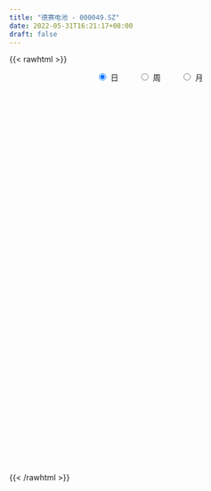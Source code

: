 ```yaml
---
title: "德赛电池 - 000049.SZ"
date: 2022-05-31T16:21:17+08:00
draft: false
---
```

{{< rawhtml >}}
    <div style="text-align: center">
        <label style="padding: 1rem;"><input style="margin-right: .5rem" type="radio" name="period" value="D" checked onclick="period_change(this)">日</label>
        <label style="padding: 1rem;"><input style="margin-right: .5rem" type="radio" name="period" value="W" onclick="period_change(this)">周</label>
        <label style="padding: 1rem;"><input style="margin-right: .5rem" type="radio" name="period" value="M" onclick="period_change(this)">月</label>
    </div>
    <div id="chart" style="height: 700px;"></div> 
    <script type="text/javascript">
        const D_v = [48768.55,57739.21,50580.55,45029.04,35443.71,46487.89,76725.84,75158.57,66295.89,48798.01,45842.63,200863.85,142887.99,100582.68,64294.46,65133.44,78711.48,79152.66,71125.25,47911.69,44919.52,58597.78,38576.14,170353.86,131396.57,75776.59,61388.95,76840.91,71359.3,48167.82,45245.86,114170.75,74999.65,137723.2,142581.75,168105.13,152833.16,135777.29,224670.75,124078.18,80580.9,84275.15,47357.67,102683.85,165346.2,116568.85,108369.08,77290.15,70464.95,65216.02,78241.46,94964.62,54721.47,67141.22,62062.8,64798.74,50033.85,50063.25,99430.26,62534.36,68411.5,53272.43,50270.93,28744.08,39198.53,46335.33,45384.51,74839.7,75478.66,68980.0,54332.28,66123.85,43203.59,78516.25,37722.09,60968.32,58658.24,52664.32,86401.99,55789.54,50729.49,64703.83,53307.33,56275.32,77859.26,63554.35,29299.47,32047.08,27031.12,76817.87,38648.5,71914.99,39221.41,46456.26,32794.34,35416.27,35868.1,44700.46,51882.71,41691.44,130132.77,100393.09,253286.26,336698.31,201256.96,566514.66,348889.74,325471.31,272548.22,373878.89,245373.05,222636.0,212580.83,246104.57,190806.75,224485.59,181399.0,129264.12,332312.22,467826.69,197649.77,219893.9,309156.35,318233.39,379773.18,275616.48,234065.65,145354.06,213037.46,255718.25,170830.24,145030.48,142024.8,131187.93,188555.2,195169.61,198210.06,211852.24,115414.25,120227.28,106691.8,102327.82,342226.1,128022.25,382676.91,217732.22,346758.14,401001.02,232226.6,139815.57,169688.66,127932.96,108805.92,80592.91,109663.12,205874.92,158167.06,146644.33,109246.02,107136.57,116795.14,89517.32,102229.39,155165.68,103890.46,134443.34,82343.47,83153.91,148089.57,102422.98,90874.79,81465.37,116182.39,69653.32,110626.53,90845.36,105805.31,87453.02,91415.72,85799.04,111030.32,137258.44,94931.47,91131.5,63203.17,108435.51,128194.93,94022.18,69908.94,79792.47,85237.41,117542.88,71203.05,61529.52,67943.07,92159.88,92646.92,71825.32,55778.0,64946.67,96158.76,98183.96,62538.61,107332.17,65227.03,53399.54,38661.06,35661.72,49281.38,35337.73,78660.9,52325.25,40029.7,46648.96,58395.46,60038.8,67371.3,48095.93,48927.14,37015.91,44511.16,37796.76,41220.72,33016.67,42398.08,32278.43,81938.69,68352.37,69700.29,59720.56,64350.8,62505.45,38795.3,25875.17,55803.5,75169.88,240572.12,170155.32,93331.1,114802.89,99709.87,73349.42,160091.67,97928.67,99283.63,60306.05,53037.18,55566.68,43783.16,125580.19]
const D_histogram = [0.0,-0.0724968661,-0.1183423667,-0.1160668089,-0.0947357068,-0.0692300291,-0.0160452455,0.0854835823,0.131181904,0.0973150236,0.0220113173,0.1852389998,0.2071375795,0.2213308416,0.2125662956,0.1737646468,0.1640293682,0.1876395799,0.0473727212,-0.0327446886,-0.095265418,-0.1701359381,-0.1928109814,-0.0536478637,0.1129048617,0.1720180989,0.2003003806,0.1866934185,0.1921167122,0.1037528102,-0.0358786974,0.080995805,0.086722828,0.2185198196,0.3106873886,0.5187144841,0.6360376072,0.7620252048,0.4601340343,0.1898114146,-0.0388561388,-0.241841292,-0.3456721207,-0.3686222192,-0.4469481004,-0.6029826924,-0.7931727653,-0.9011210438,-1.0466779266,-1.011428154,-0.8548962991,-0.6429824812,-0.5509806758,-0.410847735,-0.3669403158,-0.2785732926,-0.2257068443,-0.1636016028,-0.0242153376,0.0601077088,0.0816206744,0.0449465378,-0.0420006347,-0.0533067799,-0.0289966729,-0.0566807915,-0.0316382924,-0.045402675,-0.0964181322,-0.1566367161,-0.1997348345,-0.1281473241,-0.1031244121,-0.1683653567,-0.1751375913,-0.207624255,-0.1684342247,-0.1178596829,0.0068312939,0.0658130875,0.1091111894,0.0881959973,0.1016698595,0.0732634283,-0.0269447038,-0.1237142853,-0.1698586451,-0.1508335122,-0.1409970609,-0.0896083106,-0.0740409863,-0.1634448293,-0.1373444849,-0.081148897,-0.0088511043,0.0060283595,0.074740082,0.1565407195,0.2337827159,0.2929598122,0.4451641893,0.5516838653,0.8245959532,0.914375823,1.1713117663,1.4393918274,1.4490062456,1.1872009724,1.0518966795,1.1080706126,0.9431848102,0.7187337917,0.4614476853,0.1678987495,-0.009005517,-0.2003802388,-0.3884532543,-0.5099715079,-0.3335126654,-0.1081360776,-0.0524076848,0.0379294853,0.1938806255,0.2186032413,0.4880049053,0.5586831392,0.4398319696,0.3505264616,0.3617414256,0.4607964904,0.4293056059,0.2804149463,0.1507305136,-0.0023382522,-0.0557971529,-0.3319914047,-0.2919594738,-0.2014007616,-0.1622056613,-0.1981346065,-0.3294413571,-0.3747743183,-0.1055048305,0.3764388,0.4599775233,0.4908632148,0.804733709,1.133323897,1.2413461479,1.1245031209,0.950282852,0.6333244448,0.3326872475,0.1047809928,-0.1695788868,-0.6707670075,-0.9238468034,-1.2410340148,-1.3445824784,-1.3707318473,-1.2263856757,-1.1999273735,-1.0472764277,-0.6561578314,-0.4139353399,-0.5455221038,-0.5451638592,-0.5021266368,-0.2853426578,-0.32534439,-0.2253444957,-0.3173131616,-0.5534285205,-0.6450166061,-0.8359857908,-0.8717146911,-0.9662794715,-1.0299350727,-1.0810285355,-0.9684963204,-0.7720955769,-0.5435400213,-0.4311851825,-0.3522037298,-0.2843503704,-0.0982668173,-0.1000851482,-0.042495414,0.0431539203,0.0674418901,0.0193404801,-0.091656172,-0.1854266417,-0.2793034415,-0.3614477535,-0.418606536,-0.3267832577,-0.2387723679,-0.2384667429,-0.3088535633,-0.179168981,-0.0229707593,0.1548371776,0.299016515,0.3526326474,0.3908689848,0.404693816,0.3697003472,0.2938492531,0.2288236381,0.2740853673,0.2454852493,0.2446456087,0.2088275006,0.1162324363,0.0570190041,-0.0670485848,-0.0594892562,-0.0315670171,0.0189839534,0.0953902969,0.1475374754,0.1564121913,0.1429651799,0.0609083476,-0.0206135605,-0.2555943366,-0.3520038,-0.2594534173,-0.2202228015,-0.1209676096,-0.0308883571,0.006910741,0.0661932978,0.1888045363,0.4729905312,0.7693506335,0.8423203007,0.842025028,0.8539000296,0.8200993624,0.7792707911,0.8237461804,0.8332465476,0.6786737841,0.5401319924,0.4323476854,0.3057549446,0.2410871242,0.2932439781]
const D_fast = [0.0,-0.0906210826,-0.1660521749,-0.1927933193,-0.1951461439,-0.1869479734,-0.1377745012,-0.0148747779,0.0636190198,0.0540808954,-0.0157199816,0.1938174508,0.2675004254,0.3370263978,0.3814034258,0.3860429386,0.4173150021,0.4878351087,0.3594114304,0.2711078484,0.1847707646,0.06736626,-0.0035115287,0.122239623,0.3170185638,0.4191363258,0.4974937026,0.5305600952,0.584012567,0.5215868674,0.3729856855,0.5101091392,0.5375168691,0.7239438157,0.8937832318,1.2314889483,1.5078214733,1.824315372,1.6374577101,1.4145879441,1.176206356,0.9127608798,0.7225120209,0.6074063676,0.4173434613,0.1105631961,-0.277920068,-0.6111486075,-1.0183749719,-1.2359822379,-1.2931744578,-1.2420062602,-1.2877496237,-1.2503286166,-1.2981562763,-1.2794325764,-1.2829928391,-1.2617879983,-1.1284555675,-1.0291055939,-0.9871874597,-1.0126249618,-1.110072293,-1.1347051331,-1.1176441944,-1.1594985109,-1.1423655849,-1.1674806362,-1.2426006265,-1.3419783894,-1.4350102164,-1.3954595371,-1.396217728,-1.5035500118,-1.5541066443,-1.6384993717,-1.6414178976,-1.6203082765,-1.4939094763,-1.4184744108,-1.3478985116,-1.3467647043,-1.3078733772,-1.3179639514,-1.4249082594,-1.5526064122,-1.6412154333,-1.6598986784,-1.6853114924,-1.6563248197,-1.659267742,-1.7895327923,-1.7977685691,-1.7618602055,-1.6917751888,-1.6753886352,-1.5879918922,-1.4670560749,-1.3313683995,-1.1989513501,-0.9354559256,-0.6910152834,-0.2119542072,0.1064196184,0.6561835033,1.2841115212,1.6559775009,1.6909724707,1.8186423476,2.1518339339,2.2227443341,2.1779767636,2.0360525785,1.78447833,1.6053226843,1.3638529028,1.0786665737,0.8296554432,0.9227361193,1.1210786876,1.1637051592,1.2635247007,1.4679459973,1.5473194234,1.9387223137,2.1490713324,2.1401781553,2.1385042626,2.240154583,2.4544087704,2.5302442873,2.4514573643,2.35945556,2.2058022312,2.1383940422,1.7792019392,1.7462440017,1.7864525235,1.7850962085,1.6996336117,1.4859665217,1.3469399809,1.5898332612,2.1658865917,2.3644196958,2.518021191,3.0330751125,3.6449962748,4.0633550626,4.2276378158,4.29098826,4.1323609639,3.9148955786,3.713184572,3.3964299707,2.7275500981,2.2435086014,1.6160628863,1.1763688031,0.8075364724,0.645286225,0.3717626839,0.2625945228,0.4896736612,0.6284123178,0.3604450279,0.2245123077,0.1420178709,0.2874661854,0.1661283557,0.2097921261,0.0384951698,-0.3359773193,-0.5888195563,-0.9887851887,-1.2424427618,-1.5785774101,-1.8997167795,-2.2210673762,-2.3506592411,-2.3472823918,-2.2546118416,-2.2500532984,-2.2591227782,-2.2623570114,-2.1008401626,-2.1276797806,-2.0807138998,-1.9842760855,-1.9431276431,-1.9863939331,-2.1203046282,-2.2604317583,-2.4241344185,-2.5966406689,-2.7584510854,-2.7483236216,-2.7200058237,-2.7793168844,-2.9269170956,-2.8420247586,-2.6915692267,-2.4750519954,-2.2561185293,-2.114344235,-1.9783906514,-1.8633923662,-1.8059607482,-1.808349529,-1.8161692345,-1.7023861634,-1.6696149692,-1.6092932076,-1.5929044405,-1.6564413957,-1.7014000769,-1.842229812,-1.8495427975,-1.8295123127,-1.7742153537,-1.673961436,-1.5849298887,-1.5369521249,-1.5146578414,-1.5814875868,-1.668162885,-1.9670422453,-2.1514526586,-2.1237656303,-2.1395907148,-2.0705774253,-1.9882202621,-1.9486934787,-1.8728625974,-1.703050225,-1.3006165972,-0.8119188365,-0.5283690942,-0.3181581099,-0.0928081009,0.0784160725,0.232405199,0.4828171334,0.7006291375,0.71572482,0.7122160263,0.7125186407,0.6623646361,0.6579685967,0.7834364451]
const D_slow = [0.0,-0.0181242165,-0.0477098082,-0.0767265104,-0.1004104371,-0.1177179444,-0.1217292557,-0.1003583602,-0.0675628842,-0.0432341283,-0.0377312989,0.008578451,0.0603628459,0.1156955563,0.1688371302,0.2122782919,0.2532856339,0.3001955289,0.3120387092,0.303852537,0.2800361825,0.237502198,0.1892994527,0.1758874867,0.2041137022,0.2471182269,0.297193322,0.3438666767,0.3918958547,0.4178340573,0.4088643829,0.4291133342,0.4507940412,0.5054239961,0.5830958432,0.7127744643,0.8717838661,1.0622901673,1.1773236758,1.2247765295,1.2150624948,1.1546021718,1.0681841416,0.9760285868,0.8642915617,0.7135458886,0.5152526973,0.2899724363,0.0283029547,-0.2245540838,-0.4382781586,-0.5990237789,-0.7367689479,-0.8394808816,-0.9312159606,-1.0008592837,-1.0572859948,-1.0981863955,-1.1042402299,-1.0892133027,-1.0688081341,-1.0575714996,-1.0680716583,-1.0813983533,-1.0886475215,-1.1028177194,-1.1107272925,-1.1220779612,-1.1461824943,-1.1853416733,-1.2352753819,-1.267312213,-1.293093316,-1.3351846551,-1.378969053,-1.4308751167,-1.4729836729,-1.5024485936,-1.5007407702,-1.4842874983,-1.4570097009,-1.4349607016,-1.4095432367,-1.3912273797,-1.3979635556,-1.4288921269,-1.4713567882,-1.5090651662,-1.5443144315,-1.5667165091,-1.5852267557,-1.626087963,-1.6604240842,-1.6807113085,-1.6829240845,-1.6814169947,-1.6627319742,-1.6235967943,-1.5651511154,-1.4919111623,-1.380620115,-1.2426991486,-1.0365501603,-0.8079562046,-0.515128263,-0.1552803062,0.2069712552,0.5037714983,0.7667456682,1.0437633213,1.2795595239,1.4592429718,1.5746048932,1.6165795805,1.6143282013,1.5642331416,1.467119828,1.339626951,1.2562487847,1.2292147653,1.2161128441,1.2255952154,1.2740653718,1.3287161821,1.4507174084,1.5903881932,1.7003461856,1.787977801,1.8784131574,1.99361228,2.1009386815,2.171042418,2.2087250464,2.2081404834,2.1941911951,2.111193344,2.0382034755,1.9878532851,1.9473018698,1.8977682182,1.8154078789,1.7217142993,1.6953380917,1.7894477917,1.9044421725,2.0271579762,2.2283414035,2.5116723777,2.8220089147,3.1031346949,3.3407054079,3.4990365191,3.582208331,3.6084035792,3.5660088575,3.3983171056,3.1673554048,2.8570969011,2.5209512815,2.1782683197,1.8716719007,1.5716900574,1.3098709505,1.1458314926,1.0423476576,0.9059671317,0.7696761669,0.6441445077,0.5728088432,0.4914727457,0.4351366218,0.3558083314,0.2174512013,0.0561970497,-0.152799398,-0.3707280707,-0.6122979386,-0.8697817068,-1.1400388407,-1.3821629208,-1.575186815,-1.7110718203,-1.8188681159,-1.9069190484,-1.978006641,-2.0025733453,-2.0275946324,-2.0382184858,-2.0274300058,-2.0105695332,-2.0057344132,-2.0286484562,-2.0750051166,-2.144830977,-2.2351929154,-2.3398445494,-2.4215403638,-2.4812334558,-2.5408501415,-2.6180635323,-2.6628557776,-2.6685984674,-2.629889173,-2.5551350443,-2.4669768824,-2.3692596362,-2.2680861822,-2.1756610954,-2.1021987821,-2.0449928726,-1.9764715308,-1.9151002184,-1.8539388163,-1.8017319411,-1.772673832,-1.758419081,-1.7751812272,-1.7900535413,-1.7979452955,-1.7931993072,-1.769351733,-1.7324673641,-1.6933643163,-1.6576230213,-1.6423959344,-1.6475493245,-1.7114479087,-1.7994488587,-1.864312213,-1.9193679133,-1.9496098157,-1.957331905,-1.9556042197,-1.9390558953,-1.8918547612,-1.7736071284,-1.58126947,-1.3706893949,-1.1601831379,-0.9467081305,-0.7416832899,-0.5468655921,-0.340929047,-0.1326174101,0.0370510359,0.172084034,0.2801709553,0.3566096915,0.4168814725,0.4901924671]
const D_data = [['2021-05-20', 42.6576, 42.2169, 41.9231, 43.157],['2021-05-21', 42.6478, 41.0809, 40.983, 42.6478],['2021-05-24', 40.7675, 41.0124, 40.3367, 41.4922],['2021-05-25', 40.983, 41.3943, 40.65, 41.5412],['2021-05-26', 41.3061, 41.5999, 41.2278, 42.0014],['2021-05-27', 41.4237, 41.6979, 41.4237, 41.8643],['2021-05-28', 41.7077, 42.2071, 41.6195, 43.0786],['2021-05-31', 42.4029, 43.2451, 42.4029, 43.5781],['2021-06-01', 43.5781, 43.0199, 42.1092, 43.5781],['2021-06-02', 42.9122, 42.1385, 41.9721, 43.441],['2021-06-03', 41.9623, 41.3649, 41.1299, 42.0896],['2021-06-04', 41.3747, 44.6749, 41.3257, 45.4975],['2021-06-07', 44.2734, 43.5683, 42.7261, 44.8512],['2021-06-08', 43.1864, 43.7544, 43.1864, 45.1449],['2021-06-09', 43.725, 43.676, 42.5303, 43.9306],['2021-06-10', 43.5193, 43.3528, 42.589, 44.0383],['2021-06-11', 43.627, 43.7544, 42.9122, 44.1657],['2021-06-15', 43.7935, 44.3909, 43.3528, 44.812],['2021-06-16', 44.4594, 42.1581, 41.9133, 44.5084],['2021-06-17', 41.9623, 42.3638, 41.7958, 42.5303],['2021-06-18', 42.3638, 42.1875, 41.7958, 42.6771],['2021-06-21', 42.0994, 41.5901, 41.267, 42.1777],['2021-06-22', 41.7762, 41.8643, 41.502, 41.9035],['2021-06-23', 41.9916, 44.1363, 41.5314, 45.4191],['2021-06-24', 45.0274, 45.3604, 44.0677, 46.2026],['2021-06-25', 45.3702, 44.7728, 43.8621, 45.4093],['2021-06-28', 44.6553, 44.812, 44.3811, 45.3408],['2021-06-29', 45.0078, 44.528, 44.5084, 46.1046],['2021-06-30', 44.2538, 44.9491, 43.2941, 45.047],['2021-07-01', 44.6259, 43.725, 43.627, 44.8316],['2021-07-02', 43.5193, 42.5498, 42.3736, 43.5977],['2021-07-05', 42.5498, 45.7815, 42.5009, 45.8598],['2021-07-06', 45.5366, 44.8512, 44.293, 46.1438],['2021-07-07', 44.7043, 46.9958, 44.4105, 47.4365],['2021-07-08', 47.2896, 47.3973, 46.6334, 48.9641],['2021-07-09', 46.8097, 50.0903, 46.3495, 50.4624],['2021-07-12', 50.2666, 50.4135, 48.9641, 51.4123],['2021-07-13', 50.4233, 51.8824, 49.7476, 52.1076],['2021-07-14', 50.4331, 46.6922, 46.6922, 50.4331],['2021-07-15', 46.0165, 45.9675, 44.2734, 46.6139],['2021-07-16', 45.3408, 45.3702, 44.8707, 46.2711],['2021-07-19', 44.8512, 44.577, 43.441, 45.5269],['2021-07-20', 43.7641, 44.9099, 43.5585, 44.9491],['2021-07-21', 44.9687, 45.4387, 44.9687, 46.4866],['2021-07-22', 43.0884, 44.2734, 42.3246, 44.528],['2021-07-23', 43.8229, 42.354, 42.1385, 43.8719],['2021-07-26', 42.119, 40.5129, 40.0625, 42.119],['2021-07-27', 40.4444, 40.1114, 39.7687, 41.5412],['2021-07-28', 39.8568, 38.192, 37.7416, 39.8568],['2021-07-29', 38.8481, 39.3182, 38.6229, 39.7883],['2021-07-30', 39.3965, 40.5619, 38.6327, 41.1299],['2021-08-02', 40.8459, 41.5803, 40.6109, 42.1092],['2021-08-03', 41.4824, 40.3269, 40.2387, 41.4824],['2021-08-04', 40.2094, 41.0613, 40.2094, 41.0809],['2021-08-05', 41.1299, 39.9156, 39.8372, 41.1495],['2021-08-06', 40.0527, 40.4346, 38.7013, 40.6109],['2021-08-09', 40.3367, 40.0233, 39.2692, 40.3367],['2021-08-10', 40.0429, 40.1408, 39.563, 40.3269],['2021-08-11', 40.2485, 41.4237, 40.18, 41.8643],['2021-08-12', 41.8154, 41.1984, 41.0222, 41.835],['2021-08-13', 41.1299, 40.6011, 40.366, 41.6195],['2021-08-16', 40.2681, 39.7295, 39.2497, 40.2975],['2021-08-17', 39.5239, 38.6131, 38.5642, 39.7295],['2021-08-18', 38.5935, 39.1028, 38.4858, 39.1223],['2021-08-19', 39.1126, 39.3965, 38.6131, 39.6903],['2021-08-20', 39.4847, 38.5446, 38.192, 39.4847],['2021-08-23', 38.5446, 39.0048, 38.3879, 39.1615],['2021-08-24', 39.044, 38.3585, 38.192, 39.1419],['2021-08-25', 38.3683, 37.4967, 37.3009, 38.3879],['2021-08-26', 37.4967, 36.8112, 36.7721, 37.9472],['2021-08-27', 36.4293, 36.4293, 35.8515, 36.9483],['2021-08-30', 36.5762, 37.6338, 36.5762, 37.6534],['2021-08-31', 37.6338, 37.0365, 36.7329, 37.6632],['2021-09-01', 36.8112, 35.499, 34.9604, 37.0071],['2021-09-02', 35.1856, 35.7046, 35.1269, 35.8613],['2021-09-03', 35.7046, 34.9212, 34.8625, 35.7046],['2021-09-06', 34.9604, 35.4794, 34.5197, 35.5382],['2021-09-07', 35.499, 35.5382, 35.1563, 35.5969],['2021-09-08', 35.45, 36.6839, 35.3227, 37.0854],['2021-09-09', 36.6643, 36.1747, 35.7144, 36.6643],['2021-09-10', 36.018, 36.1159, 35.7634, 36.3608],['2021-09-13', 36.1159, 35.2444, 35.0583, 36.1845],['2021-09-14', 35.2052, 35.5284, 34.8625, 35.9691],['2021-09-15', 35.5284, 34.8331, 34.7058, 35.6361],['2021-09-16', 34.7156, 33.4033, 33.3348, 34.7645],['2021-09-17', 33.4033, 32.6493, 32.0421, 33.6677],['2021-09-22', 32.1694, 32.5709, 31.8952, 32.7962],['2021-09-23', 32.708, 32.9725, 32.708, 33.1977],['2021-09-24', 32.8843, 32.6003, 32.3359, 33.2564],['2021-09-27', 32.708, 32.9725, 32.708, 33.8636],['2021-09-28', 33.0998, 32.4143, 32.2282, 33.1781],['2021-09-29', 32.2184, 30.5732, 30.3871, 32.2184],['2021-09-30', 30.5536, 31.4937, 30.5536, 31.5231],['2021-10-08', 31.7386, 31.7679, 31.3273, 32.3947],['2021-10-11', 31.8267, 32.0421, 31.5819, 32.2772],['2021-10-12', 31.9442, 31.3175, 30.9551, 31.9442],['2021-10-13', 31.4741, 32.0128, 31.2685, 32.0519],['2021-10-14', 32.0225, 32.4436, 31.8659, 32.7472],['2021-10-15', 32.3163, 32.7472, 31.9932, 33.09],['2021-10-18', 32.6983, 32.8843, 32.3653, 33.4033],['2021-10-19', 33.1585, 34.7156, 33.1585, 34.745],['2021-10-20', 34.7352, 35.0583, 34.079, 35.1269],['2021-10-21', 35.5871, 38.5642, 35.4598, 38.5642],['2021-10-22', 39.6022, 37.8199, 37.7024, 40.4542],['2021-10-25', 38.5739, 41.5999, 38.5739, 41.5999],['2021-10-26', 43.0884, 44.1657, 42.0994, 45.7619],['2021-10-27', 42.589, 42.8436, 41.3257, 43.2843],['2021-10-28', 43.0884, 39.8666, 39.8666, 43.676],['2021-10-29', 40.7577, 41.3649, 40.5129, 43.0786],['2021-11-01', 41.3747, 44.5476, 40.2583, 44.9491],['2021-11-02', 44.0677, 42.4715, 42.0112, 44.2538],['2021-11-03', 41.7664, 41.5314, 40.5619, 43.1472],['2021-11-04', 41.6489, 40.5031, 39.9841, 41.8056],['2021-11-05', 40.1604, 39.0342, 38.7796, 40.1604],['2021-11-08', 38.9657, 39.5141, 38.29, 39.9743],['2021-11-09', 39.2986, 38.476, 38.1431, 40.0331],['2021-11-10', 38.4662, 37.4674, 36.7231, 38.4662],['2021-11-11', 37.2421, 37.3009, 37.1638, 37.8199],['2021-11-12', 37.2127, 41.0319, 36.7721, 41.0319],['2021-11-15', 41.5216, 42.7359, 40.3758, 44.7532],['2021-11-16', 42.5988, 41.4824, 40.9928, 42.6771],['2021-11-17', 41.5314, 42.4813, 40.934, 42.9318],['2021-11-18', 42.4911, 44.244, 41.4824, 44.7336],['2021-11-19', 44.2244, 43.441, 43.1374, 46.986],['2021-11-22', 44.7728, 47.789, 43.7739, 47.789],['2021-11-23', 48.308, 46.8587, 45.8304, 48.308],['2021-11-24', 46.2809, 44.9883, 44.8316, 47.6813],['2021-11-25', 44.7826, 45.3604, 44.1754, 45.7325],['2021-11-26', 44.8805, 46.9566, 44.763, 47.3875],['2021-11-29', 45.5464, 48.9641, 45.4387, 49.2188],['2021-11-30', 48.4255, 48.1611, 47.3092, 49.493],['2021-12-01', 48.4745, 46.7901, 46.0361, 48.4745],['2021-12-02', 46.1732, 46.7608, 45.2527, 47.5931],['2021-12-03', 46.6237, 46.0753, 46.0459, 47.6421],['2021-12-06', 45.3898, 47.0545, 44.7826, 47.1818],['2021-12-07', 46.5943, 43.5193, 43.0982, 46.7999],['2021-12-08', 43.9404, 46.8881, 43.7544, 47.3092],['2021-12-09', 46.5061, 47.9653, 46.3201, 48.8172],['2021-12-10', 47.6421, 47.8086, 47.0154, 48.8075],['2021-12-13', 47.5736, 47.0056, 46.0948, 48.0338],['2021-12-14', 46.6432, 45.4093, 45.3408, 46.8587],['2021-12-15', 45.2429, 45.9773, 45.2429, 46.8587],['2021-12-16', 46.0165, 50.58, 45.0568, 50.58],['2021-12-17', 54.8105, 55.6428, 53.6647, 55.6428],['2021-12-20', 56.7396, 52.7833, 52.421, 58.1498],['2021-12-21', 52.5581, 53.0967, 50.9325, 54.3894],['2021-12-22', 53.0967, 58.4044, 53.038, 58.4044],['2021-12-23', 57.2195, 61.45, 56.3577, 64.0353],['2021-12-24', 61.9494, 61.2052, 60.2455, 62.6839],['2021-12-27', 60.6274, 59.7362, 59.1193, 62.4293],['2021-12-28', 59.746, 59.5208, 57.053, 60.079],['2021-12-29', 59.5306, 57.5231, 56.485, 59.6089],['2021-12-30', 57.0824, 56.9453, 56.2892, 58.7472],['2021-12-31', 57.6014, 57.1118, 56.3088, 58.2477],['2022-01-04', 57.5818, 55.6526, 54.6831, 58.0715],['2022-01-05', 54.8496, 50.8639, 50.0903, 55.3491],['2022-01-06', 51.2948, 51.7551, 49.1894, 52.7735],['2022-01-07', 51.2263, 48.9641, 48.925, 52.0293],['2022-01-10', 49.2285, 49.8455, 48.0142, 50.2078],['2022-01-11', 49.6496, 49.7084, 49.4636, 51.853],['2022-01-12', 50.1197, 51.4123, 49.8063, 52.137],['2022-01-13', 51.3144, 49.6692, 48.9641, 51.667],['2022-01-14', 48.9641, 51.0402, 48.925, 51.5886],['2022-01-17', 50.4624, 54.9965, 50.2372, 55.398],['2022-01-18', 54.2523, 54.5754, 53.2044, 56.1423],['2022-01-19', 54.1837, 49.9434, 49.7965, 54.3992],['2022-01-20', 50.0316, 50.9227, 49.6007, 51.7747],['2022-01-21', 52.2154, 51.2557, 50.4526, 53.3611],['2022-01-24', 50.531, 53.9095, 49.6692, 55.9073],['2022-01-25', 53.6549, 51.001, 50.9227, 55.1826],['2022-01-26', 51.4319, 52.7638, 51.4123, 53.4688],['2022-01-27', 52.8519, 50.2176, 49.9238, 52.8813],['2022-01-28', 50.1393, 47.2112, 45.331, 50.7171],['2022-02-07', 48.4549, 47.6715, 47.0056, 49.2971],['2022-02-08', 47.1035, 45.0568, 44.0286, 47.221],['2022-02-09', 45.1449, 45.664, 43.8719, 45.6835],['2022-02-10', 45.4093, 43.7641, 43.2255, 45.6052],['2022-02-11', 43.1864, 42.8142, 42.7457, 44.3909],['2022-02-14', 42.6086, 41.6685, 41.3649, 43.5683],['2022-02-15', 41.835, 42.8828, 41.4237, 43.2549],['2022-02-16', 42.9415, 43.8621, 42.9415, 44.7043],['2022-02-17', 43.5781, 44.6553, 43.2941, 45.3898],['2022-02-18', 44.0873, 43.4802, 42.7065, 44.1461],['2022-02-21', 43.2353, 43.0003, 42.1287, 43.5487],['2022-02-22', 43.1668, 42.7261, 41.6587, 43.4606],['2022-02-23', 42.7163, 44.4594, 42.5009, 44.7336],['2022-02-24', 43.9796, 42.2365, 41.6195, 44.7141],['2022-02-25', 42.6576, 42.7849, 42.5009, 44.0383],['2022-02-28', 42.7849, 43.2353, 41.786, 43.4508],['2022-03-01', 43.5585, 42.5205, 41.9819, 43.627],['2022-03-02', 42.0602, 41.2964, 40.6696, 42.0602],['2022-03-03', 41.3649, 39.7589, 39.612, 41.502],['2022-03-04', 39.2692, 39.0146, 38.8775, 39.9352],['2022-03-07', 39.0146, 38.0158, 37.7807, 39.0146],['2022-03-08', 38.0158, 37.1148, 36.4097, 38.5739],['2022-03-09', 36.9092, 36.4097, 34.7058, 37.3596],['2022-03-10', 37.2225, 37.7318, 36.8406, 38.0745],['2022-03-11', 37.0169, 37.5947, 36.302, 37.7514],['2022-03-14', 37.0854, 36.1845, 36.1845, 37.0854],['2022-03-15', 36.0376, 34.5197, 34.4708, 36.5468],['2022-03-16', 35.2444, 36.6154, 34.128, 37.1736],['2022-03-17', 37.3596, 37.2617, 37.1442, 38.0941],['2022-03-18', 37.0659, 38.1137, 36.7231, 38.1724],['2022-03-21', 38.1529, 38.3781, 37.7318, 39.6218],['2022-03-22', 38.5152, 37.6828, 37.5065, 38.5152],['2022-03-23', 37.8297, 37.6926, 37.2813, 38.0549],['2022-03-24', 37.6045, 37.5163, 36.9288, 37.6828],['2022-03-25', 37.5849, 36.8406, 36.7231, 37.8003],['2022-03-28', 36.6448, 35.9886, 35.6655, 36.6448],['2022-03-29', 36.1845, 35.6557, 35.6165, 36.7035],['2022-03-30', 36.2139, 36.8994, 36.2139, 37.2617],['2022-03-31', 36.4979, 35.9495, 35.8222, 36.8014],['2022-04-01', 35.6459, 36.1453, 35.3129, 36.3804],['2022-04-06', 35.9495, 35.5284, 35.1563, 36.0376],['2022-04-07', 35.2346, 34.3434, 34.3141, 35.3717],['2022-04-08', 34.2749, 34.1672, 33.2956, 34.4022],['2022-04-11', 33.8244, 32.6003, 32.1205, 33.9126],['2022-04-12', 32.2674, 33.6286, 32.2184, 33.7069],['2022-04-13', 33.2956, 33.6873, 33.1487, 34.461],['2022-04-14', 33.8538, 33.9224, 33.6873, 34.3728],['2022-04-15', 33.609, 34.3826, 33.3152, 34.3826],['2022-04-18', 34.2749, 34.2749, 33.4915, 34.2749],['2022-04-19', 34.0888, 33.7755, 33.4915, 34.8135],['2022-04-20', 33.6873, 33.3642, 33.2956, 33.9419],['2022-04-21', 33.0998, 32.0911, 31.905, 33.3935],['2022-04-22', 31.7679, 31.435, 31.0628, 31.9932],['2022-04-25', 30.6516, 28.3013, 28.2915, 30.7397],['2022-04-26', 28.4873, 28.644, 27.9977, 29.6919],['2022-04-27', 28.1936, 30.4949, 27.7823, 30.5928],['2022-04-28', 30.1815, 29.7212, 29.3785, 30.4361],['2022-04-29', 30.064, 30.4361, 29.731, 30.7103],['2022-05-05', 30.3676, 30.4949, 29.8975, 30.7887],['2022-05-06', 29.7506, 29.8975, 29.3393, 30.2207],['2022-05-09', 29.8877, 30.1815, 29.6919, 30.6026],['2022-05-10', 29.8485, 31.2979, 29.5548, 31.2979],['2022-05-11', 31.7483, 34.4316, 31.7483, 34.4316],['2022-05-12', 35.2542, 36.4195, 33.9909, 37.0169],['2022-05-13', 36.5272, 35.0583, 34.7939, 36.9777],['2022-05-16', 35.0583, 34.8331, 34.4805, 35.4011],['2022-05-17', 34.7645, 35.548, 34.0986, 35.8515],['2022-05-18', 35.8678, 35.4679, 35.0379, 35.8778],['2022-05-19', 34.7079, 35.7278, 34.6279, 35.7678],['2022-05-20', 36.0078, 37.3877, 35.9478, 37.9677],['2022-05-23', 37.4977, 37.7277, 36.7478, 37.8577],['2022-05-24', 37.5077, 35.8778, 35.7978, 38.2377],['2022-05-25', 35.7978, 35.7878, 35.0079, 36.2478],['2022-05-26', 35.8078, 35.9278, 34.8879, 36.0778],['2022-05-27', 35.8178, 35.3979, 34.9879, 36.5178],['2022-05-30', 35.61, 35.93, 35.37, 36.14],['2022-05-31', 36.18, 37.64, 35.2, 38.24]]
const W_v = [178777.78,171009.51,139288.15,108513.61,189269.61,126531.83,191076.13,302103.44,421905.22,248517.65,150341.74,141908.6,119259.33,111912.9,230139.9,261192.94,164693.87,251217.32,191692.32,174986.81,135880.44,116596.11,205950.85,196718.01,157484.35,233553.55,185833.9,172299.48,136874.28,76974.84,46334.53,211586.76,165590.46,215183.26,164036.45,165716.13,80740.82,115164.61,124113.45,125190.62,73485.21,250203.29,303498.38,239888.3,149684.76,130604.26,97791.08,125018.33,95823.21,99853.88,123263.47,184150.38,139135.69,87049.39,68467.92,61048.22,63749.57,59472.99,59940.12,61531.87,59067.23,49905.33,85065.61,154146.72,120414.26,316939.72,237276.58,202927.65,181045.13,176958.07,158192.33,92664.51,99170.42,148053.48,71236.02,169374.48,120122.64,82361.13,97336.28,216545.15,198162.55,219001.13,262987.74,211471.49,188305.03,139037.12,141890.18,126827.87,112036.31,191978.39,74292.34,220450.39,175523.92,112617.88,99914.99,110571.03,146399.87,230249.59,296619.46,226607.97,133913.23,122179.9,491294.97,785092.52,638176.38,877956.74,715025.8899999999,488889.1200000001,527124.01,380628.92,848448.38,561213.2699999999,68921.55,345429.59,506770.55,273766.15,358335.85,619208.6400000001,366249.9300000001,291482.04,353297.32,416214.29,473809.88,512383.35,443115.72,274566.19,400766.43,597828.79,421422.91,443417.1,525790.04,601610.75,632919.72,297558.8,332008.67,266774.62,280132.49,244570.64,175870.89,243422.3,190428.9,139129.62,598121.59,603075.24,438252.32,336338.39,404214.75,269896.93,222410.48,330513.17,229635.46,361953.6,256058.65,198584.53,284387.7,191939.81,140534.67,145279.3,189957.84,124296.48,110443.02,83486.63,67103.95,30130.48,22943.4,107703.19,61174.44,167395.29,226078.74,244662.34,171345.37,252904.34,143947.04,149496.46,156899.47,568253.49,460876.77,427062.24,381718.35,391469.62,396110.55,257996.57,107544.94,79577.81,178980.41,149199.39,123450.31,108603.76,196073.26,178970.84,109065.41,130774.25,159807.35,196609.53,119057.96,359424.8,235151.51,254267.03,436958.9500000001,451610.05,243109.12,474700.9399999999,303002.84,637580.48,717940.28,516231.72,399581.66,343688.85,330473.22,217821.3,319015.15,286534.1,304243.58,315700.09,88377.67,226602.77,46456.26,200661.88,862201.8700000001,1714680.8899999999,1300573.3400000001,1058267.6799999999,1512760.1000000001,1247846.8299999998,844791.7,909201.36,799495.25,1580394.8900000001,626836.02,620349.4300000001,524924.4400000001,558996.86,539035.1,464383.54,520434.99,484987.29,423684.75,386104.71,377606.0,300281.52,255634.96,165083.22,245921.44,186710.66,344062.71,101300.75,567575.99,541284.95,366122.21,169363.35]
const W_histogram = [0.0,0.0358208547,-0.0050282974,-0.0217974336,0.051158084,0.056190513,0.0997724901,0.170773653,0.1123956152,0.0053726066,-0.095252249,-0.104860544,-0.1958331568,-0.2469511467,-0.1212215327,0.042348609,-0.040891316,-0.3138925146,-0.5924117305,-0.7542692966,-0.8270388921,-0.8637972478,-0.878613426,-0.7295105516,-0.6863771726,-0.7346555354,-0.7038637471,-0.7651463879,-0.8005532928,-0.7032442104,-0.5678395568,-0.36742336,-0.1585704105,-0.0266517982,-0.073742688,0.0191049296,0.0539516112,0.1089517228,0.0886448005,0.088280397,0.1212294831,0.2970402243,0.3614241116,0.3866133816,0.3315234805,0.3058188152,0.2390345562,0.077287141,0.036878154,-0.0283180777,-0.0002052746,0.0828381164,0.1314853263,0.1026211494,0.1272535504,0.1066797067,0.0992586868,0.1072962453,0.1127422345,0.0894732801,0.1077111135,0.1022297113,-0.0595159582,-0.0467681966,0.0179573729,0.290606479,0.4567034179,0.613882342,0.644662516,0.6424985011,0.6092088382,0.5322991188,0.4412316988,0.3940069029,0.3787367168,0.3842683431,0.3083453887,0.2460317172,0.1783613174,0.2747345818,0.3757516935,0.4639868398,0.4713275458,0.4870690841,0.5355926267,0.4980248123,0.5114493893,0.4147581667,0.3369644828,0.073555103,-0.1133538912,-0.3277029609,-0.516992405,-0.6500219135,-0.6912151079,-0.768970251,-0.7494900605,-0.6415550268,-0.5154827142,-0.3989776467,-0.3414410836,-0.3109519018,-0.01879008,0.2720813583,0.4834219021,0.7630618184,0.9949368286,0.9536453176,0.9426910513,0.8758507436,1.042847507,0.9513567981,0.8106920141,0.6267162955,0.4849920143,0.3836173896,0.1426711512,0.0155457642,-0.1534598,-0.2774813434,-0.3334928982,-0.2602050672,-0.1988002765,-0.1333652772,-0.1062467049,-0.0347559341,0.0013680511,0.163456969,0.2745155836,0.1656890766,0.2043062439,0.2997396149,0.1648626699,0.1173602438,-0.1501554285,-0.466187629,-0.7455536576,-0.8980105817,-0.9445408423,-0.8350173838,-0.7589199068,-0.6716604172,-0.1492450402,0.2249637509,0.2472806283,0.2790460641,0.5248074029,0.6173761608,0.6765390673,0.5843613581,0.530835858,0.6552294646,0.5738326939,0.5095845027,0.7234025982,0.7031015142,0.5996830493,0.4830544689,0.4175443413,0.2629227906,-0.0726014804,-0.2824062946,-0.5096862822,-0.646047402,-0.6139849506,-0.5824297799,-0.6318210281,-0.6590849726,-0.4482033576,-0.2123746085,-0.170348309,-0.2962170071,-0.2901935737,-0.323942241,-0.2993952187,0.2836697032,0.735236185,0.9473274844,1.1549426527,1.5735357638,1.2652624521,1.1727866502,1.2041437189,1.0716650796,0.583106039,0.4479611102,0.1822353335,0.0176973046,0.0271346786,-0.237310018,-0.3726653275,-0.5648862349,-0.5532436034,-0.5329775274,-0.5751326366,-0.8655319071,-1.1181293069,-1.1681252618,-1.0002335139,-0.9185287939,-0.9342857545,-0.7431906726,-0.7376228489,-0.2238668385,-0.2004528681,-0.3764073979,-0.5891213032,-0.706138085,-0.7366804897,-0.8516089695,-1.0152157551,-1.1596926541,-1.1094760371,-1.2348062903,-1.2426782805,-1.2411782905,-1.1429344302,-0.9416006782,-0.4228291038,0.1711809529,0.4058464405,0.6782835312,0.9848221701,1.3650353728,1.4877838826,1.6061905345,2.1013530738,2.6569312883,2.5989862675,1.8948747726,1.4708095665,1.1224107299,0.5652803015,-0.1172574618,-0.5192422702,-0.8100007415,-1.2101958206,-1.50524944,-1.5917683946,-1.6537860681,-1.6565525851,-1.7001262804,-1.6231339421,-1.6727650355,-1.6709854474,-1.6038921445,-1.1320006247,-0.6092400328,-0.3562523384,-0.0147331601]
const W_fast = [0.0,0.0447760684,0.002669842,-0.0195486527,0.066196386,0.0852764432,0.1538015428,0.267496119,0.237216985,0.131537128,0.0070992101,-0.0287242208,-0.1686551229,-0.2815108994,-0.1860866685,-0.0119293746,-0.1053921287,-0.4568664559,-0.8834886045,-1.2339134946,-1.5134428132,-1.7661504809,-2.0006200156,-2.0338947791,-2.1623556932,-2.3942979399,-2.5394720883,-2.7920413261,-3.0275865542,-3.1060885244,-3.11264376,-3.0040834031,-2.8348730563,-2.7096173936,-2.7751439554,-2.6775201054,-2.6291855209,-2.5469474787,-2.5450932009,-2.5233875051,-2.4601310482,-2.210060251,-2.0553203358,-1.9334777203,-1.9056867513,-1.8549367128,-1.8619623327,-2.0043879627,-2.0355774112,-2.1078531624,-2.0797916779,-1.9760387578,-1.8945202163,-1.8977291059,-1.8412833173,-1.8351872343,-1.8177935825,-1.7829319627,-1.7493004148,-1.7502010492,-1.7050354374,-1.6849594118,-1.8615840708,-1.8605283584,-1.7913134457,-1.4460127199,-1.1657399265,-0.8550904168,-0.6631446139,-0.5046840035,-0.3856714568,-0.3295063965,-0.3102658918,-0.2589889619,-0.1795749689,-0.0779762568,-0.076812864,-0.0776186063,-0.1006986766,0.0643582332,0.2593132682,0.4635451245,0.588717717,0.7262265263,0.9086482256,0.9955866142,1.1368735385,1.1438718576,1.1503192945,0.9052986904,0.6900512234,0.3937764135,0.0752388682,-0.2202961188,-0.4342930901,-0.704290796,-0.8721831206,-0.9246368436,-0.9274352096,-0.9106745537,-0.9384982615,-0.9857470552,-0.6982827534,-0.3393909755,-0.0071949562,0.4632104147,0.9438196321,1.1409394505,1.365657947,1.5177803252,1.9454889654,2.0918374559,2.1538456755,2.1265490307,2.1060727532,2.1006024758,1.8953240252,1.7720850792,1.5647145651,1.3713226858,1.2319379064,1.2401744707,1.2518791923,1.2839728723,1.2845297683,1.3473315556,1.3837975535,1.5867507137,1.7664382242,1.6990339863,1.7887277146,1.9590959893,1.8654347118,1.8472723467,1.5422178173,1.1096387095,0.6438842665,0.266924697,-0.0157407742,-0.1149716616,-0.2286041613,-0.309259776,0.1758443409,0.6062940697,0.6904311043,0.7919580561,1.1689212456,1.4158340437,1.644131717,1.6980443474,1.7772278117,2.0654287845,2.1274901872,2.1906381217,2.5853068668,2.7407811614,2.7872834588,2.7914184956,2.8302944533,2.7414036002,2.3877289592,2.1073225714,1.7526210131,1.4547480429,1.3333142566,1.2192619823,1.0119154771,0.8198802894,0.9187110651,1.101446162,1.1008853843,0.9009624344,0.8344374744,0.7197032468,0.6694014645,1.3233838121,1.9587593402,2.4076825107,2.9040333422,3.7160103943,3.7240526956,3.9247735562,4.2571665546,4.3926041852,4.0498216544,4.0266670031,3.8065000597,3.646386357,3.6626074007,3.3388351995,3.1103135582,2.7768710921,2.6502028227,2.5372245168,2.3512862485,1.8445040013,1.3123742748,0.9703470044,0.8881803738,0.7402528954,0.4909244961,0.4962219098,0.3173840213,0.7751733221,0.7484740754,0.4784176961,0.1184234651,-0.175127838,-0.3898403651,-0.7176710872,-1.1350818116,-1.5694818741,-1.7966342665,-2.2306660922,-2.5492076526,-2.8580022352,-3.0454919824,-3.0795584,-2.6664941015,-2.0296888066,-1.6935617088,-1.2515537353,-0.6988095539,0.022662492,0.5173569724,1.037311258,2.0578120657,3.2776231023,3.8694246484,3.6390318466,3.5826690321,3.514872878,3.0990625249,2.3872103962,1.8554150202,1.3621563636,0.6594123293,-0.01195365,-0.4964147033,-0.9718788938,-1.3887835571,-1.8573888225,-2.1861799698,-2.654002322,-3.0699690957,-3.403848829,-3.2149574653,-2.8445068816,-2.6805822718,-2.3427463835]
const W_slow = [0.0,0.0089552137,0.0076981393,0.0022487809,0.0150383019,0.0290859302,0.0540290527,0.096722466,0.1248213698,0.1261645214,0.1023514592,0.0761363232,0.027178034,-0.0345597527,-0.0648651359,-0.0542779836,-0.0645008126,-0.1429739413,-0.2910768739,-0.4796441981,-0.6864039211,-0.902353233,-1.1220065895,-1.3043842275,-1.4759785206,-1.6596424044,-1.8356083412,-2.0268949382,-2.2270332614,-2.402844314,-2.5448042032,-2.6366600432,-2.6763026458,-2.6829655954,-2.7014012674,-2.696625035,-2.6831371322,-2.6558992015,-2.6337380013,-2.6116679021,-2.5813605313,-2.5071004753,-2.4167444474,-2.320091102,-2.2372102318,-2.160755528,-2.100996889,-2.0816751037,-2.0724555652,-2.0795350846,-2.0795864033,-2.0588768742,-2.0260055426,-2.0003502553,-1.9685368677,-1.941866941,-1.9170522693,-1.890228208,-1.8620426493,-1.8396743293,-1.8127465509,-1.7871891231,-1.8020681126,-1.8137601618,-1.8092708186,-1.7366191988,-1.6224433444,-1.4689727589,-1.3078071299,-1.1471825046,-0.994880295,-0.8618055153,-0.7514975906,-0.6529958649,-0.5583116857,-0.4622445999,-0.3851582527,-0.3236503234,-0.2790599941,-0.2103763486,-0.1164384253,-0.0004417153,0.1173901711,0.2391574422,0.3730555989,0.4975618019,0.6254241492,0.7291136909,0.8133548116,0.8317435874,0.8034051146,0.7214793744,0.5922312731,0.4297257947,0.2569220178,0.064679455,-0.1226930601,-0.2830818168,-0.4119524954,-0.511696907,-0.5970571779,-0.6747951534,-0.6794926734,-0.6114723338,-0.4906168583,-0.2998514037,-0.0511171965,0.1872941329,0.4229668957,0.6419295816,0.9026414583,1.1404806579,1.3431536614,1.4998327353,1.6210807388,1.7169850862,1.752652874,1.7565393151,1.7181743651,1.6488040292,1.5654308047,1.5003795379,1.4506794688,1.4173381495,1.3907764732,1.3820874897,1.3824295025,1.4232937447,1.4919226406,1.5333449098,1.5844214707,1.6593563745,1.7005720419,1.7299121029,1.6923732458,1.5758263385,1.3894379241,1.1649352787,0.9288000681,0.7200457222,0.5303157455,0.3624006412,0.3250893811,0.3813303188,0.4431504759,0.512911992,0.6441138427,0.7984578829,0.9675926497,1.1136829893,1.2463919537,1.4101993199,1.5536574934,1.681053619,1.8619042686,2.0376796471,2.1876004095,2.3083640267,2.412750112,2.4784808097,2.4603304396,2.3897288659,2.2623072954,2.1007954449,1.9472992072,1.8016917622,1.6437365052,1.478965262,1.3669144226,1.3138207705,1.2712336933,1.1971794415,1.1246310481,1.0436454878,0.9687966832,1.039714109,1.2235231552,1.4603550263,1.7490906895,2.1424746304,2.4587902435,2.751986906,3.0530228357,3.3209391056,3.4667156154,3.5787058929,3.6242647263,3.6286890524,3.6354727221,3.5761452176,3.4829788857,3.341757327,3.2034464261,3.0702020443,2.9264188851,2.7100359083,2.4305035816,2.1384722662,1.8884138877,1.6587816892,1.4252102506,1.2394125825,1.0550068702,0.9990401606,0.9489269436,0.8548250941,0.7075447683,0.531010247,0.3468401246,0.1339378822,-0.1198660565,-0.40978922,-0.6871582293,-0.9958598019,-1.306529372,-1.6168239447,-1.9025575522,-2.1379577218,-2.2436649977,-2.2008697595,-2.0994081494,-1.9298372665,-1.683631724,-1.3423728808,-0.9704269102,-0.5688792765,-0.0435410081,0.620691814,1.2704383809,1.744157074,2.1118594656,2.3924621481,2.5337822235,2.504467858,2.3746572905,2.1721571051,1.8696081499,1.4932957899,1.0953536913,0.6819071743,0.267769028,-0.1572625421,-0.5630460276,-0.9812372865,-1.3989836483,-1.7999566845,-2.0829568406,-2.2352668488,-2.3243299334,-2.3280132234]
const W_data = [['2017-07-21', 33.1345, 34.0828, 31.9861, 34.3861],['2017-07-28', 33.999, 34.6441, 33.2119, 35.6054],['2017-08-04', 34.4893, 33.6829, 33.2119, 35.7989],['2017-08-11', 33.6248, 33.8183, 32.7667, 34.5344],['2017-08-18', 33.7409, 35.1086, 33.7409, 36.315],['2017-08-25', 35.1086, 34.5151, 34.1925, 36.2763],['2017-09-01', 34.5538, 35.1989, 34.3861, 36.2376],['2017-09-08', 35.2312, 35.9731, 35.2183, 38.6117],['2017-09-15', 36.1925, 34.5151, 34.2893, 38.8698],['2017-09-22', 34.6054, 33.5216, 33.0958, 35.2957],['2017-09-29', 33.4183, 33.0184, 32.9022, 34.1603],['2017-10-13', 33.1087, 33.7925, 32.9345, 34.0506],['2017-10-20', 33.8377, 32.3861, 31.8055, 33.9796],['2017-10-27', 32.4377, 32.3216, 31.9668, 33.4054],['2017-11-03', 32.4248, 34.586, 31.999, 34.6441],['2017-11-10', 35.1344, 35.8054, 34.2764, 36.0892],['2017-11-17', 35.8441, 32.9216, 32.7797, 36.5473],['2017-11-24', 32.7151, 29.4185, 29.4185, 33.5474],['2017-12-01', 28.954, 27.4572, 27.3218, 29.0249],['2017-12-08', 27.4637, 27.1282, 25.5347, 27.483],['2017-12-15', 27.1347, 26.8895, 26.6702, 28.225],['2017-12-22', 27.0443, 26.2508, 25.825, 27.3411],['2017-12-29', 26.3218, 25.5412, 24.438, 26.3798],['2018-01-05', 25.7476, 27.1411, 25.3025, 27.8572],['2018-01-12', 27.1476, 25.567, 25.1476, 27.3411],['2018-01-19', 25.5476, 23.6122, 22.909, 25.5476],['2018-01-26', 23.709, 23.7283, 22.9799, 24.3735],['2018-02-02', 23.7864, 21.6252, 20.6316, 23.7928],['2018-02-09', 21.1606, 20.7542, 20.0187, 22.0897],['2018-02-14', 20.7542, 21.651, 20.7542, 22.1026],['2018-02-23', 21.8445, 21.8961, 21.6445, 22.3929],['2018-03-02', 21.9542, 22.8767, 21.8574, 23.4961],['2018-03-09', 22.8703, 23.5025, 22.6509, 23.6573],['2018-03-16', 23.5477, 23.0058, 22.8251, 24.3606],['2018-03-23', 22.9993, 20.5671, 20.451, 23.1283],['2018-03-30', 20.251, 22.038, 18.7156, 22.4509],['2018-04-04', 22.038, 21.3026, 21.2832, 22.4058],['2018-04-13', 21.1606, 21.4832, 20.6445, 21.7348],['2018-04-20', 21.4574, 20.3349, 20.2123, 21.4768],['2018-04-27', 20.0639, 20.2252, 19.4833, 20.6252],['2018-05-04', 20.2381, 20.4445, 19.6768, 20.6768],['2018-05-11', 20.4833, 22.6066, 20.4833, 23.2046],['2018-05-18', 22.2296, 21.7746, 21.3846, 23.0746],['2018-05-25', 22.1061, 21.4886, 21.3261, 22.3531],['2018-06-01', 21.4886, 20.3641, 19.6426, 21.5471],['2018-06-08', 20.5526, 20.4551, 20.0911, 21.2091],['2018-06-15', 20.4031, 19.6036, 19.5646, 20.7086],['2018-06-22', 19.1616, 17.6212, 16.9127, 19.4151],['2018-06-29', 17.9722, 18.3427, 17.2637, 18.3622],['2018-07-06', 18.2647, 17.4522, 17.0362, 18.4467],['2018-07-13', 17.3547, 18.2127, 17.3547, 18.4402],['2018-07-20', 18.2062, 18.9406, 17.9397, 19.7856],['2018-07-27', 18.8041, 18.6612, 18.6092, 19.5711],['2018-08-03', 18.6612, 17.5497, 17.3937, 18.8236],['2018-08-10', 17.5107, 18.0177, 17.2767, 18.1022],['2018-08-17', 17.7642, 17.2767, 16.9972, 18.0047],['2018-08-24', 17.2767, 17.1727, 17.1597, 17.6862],['2018-08-31', 17.1597, 17.1792, 17.1532, 17.7057],['2018-09-07', 17.1272, 17.0037, 16.9127, 17.4392],['2018-09-14', 17.1402, 16.4122, 16.0547, 17.1402],['2018-09-21', 16.3797, 16.7372, 15.8402, 16.8217],['2018-09-28', 16.5747, 16.3017, 16.0807, 16.6657],['2018-10-12', 16.0872, 13.6497, 12.9998, 16.3602],['2018-10-19', 14.7872, 15.1317, 14.2347, 15.4697],['2018-10-26', 15.1772, 15.7232, 14.8262, 16.3797],['2018-11-02', 15.7622, 19.1161, 15.3592, 19.4086],['2018-11-09', 19.0121, 19.0316, 18.4857, 19.8181],['2018-11-16', 18.8886, 20.0066, 18.8886, 20.3966],['2018-11-23', 19.5061, 19.2396, 18.7587, 20.2471],['2018-11-30', 19.2266, 19.2461, 18.0112, 19.5971],['2018-12-07', 19.8896, 19.1096, 18.6547, 19.9351],['2018-12-14', 19.1031, 18.5897, 18.5117, 19.2331],['2018-12-21', 18.6807, 18.2322, 17.9527, 18.6807],['2018-12-28', 18.1997, 18.6417, 18.1282, 19.8831],['2019-01-04', 18.5767, 19.0966, 18.5247, 19.5581],['2019-01-11', 19.2721, 19.5646, 18.7197, 20.0131],['2019-01-18', 19.4541, 18.5702, 18.1997, 19.4541],['2019-01-25', 18.6417, 18.5377, 18.3947, 18.9016],['2019-02-01', 18.5247, 18.2452, 17.3287, 18.8171],['2019-02-15', 18.2647, 20.5266, 18.2647, 21.1246],['2019-02-22', 20.8516, 21.3586, 20.1366, 21.5471],['2019-03-01', 21.7681, 22.0411, 21.4496, 22.8601],['2019-03-08', 22.0866, 21.6706, 21.4171, 23.7116],['2019-03-15', 21.6706, 22.2491, 21.6706, 23.2631],['2019-03-22', 22.2686, 23.2891, 21.7941, 23.3476],['2019-03-29', 22.8146, 22.7171, 21.6771, 23.0486],['2019-04-04', 22.9771, 23.7766, 22.8146, 23.9716],['2019-04-12', 23.7701, 22.6391, 22.3531, 23.7831],['2019-04-19', 22.9901, 22.8146, 22.1646, 23.1916],['2019-04-26', 23.0356, 19.8441, 19.3046, 23.0356],['2019-04-30', 19.8571, 19.6816, 19.4411, 20.7541],['2019-05-10', 19.1096, 18.1802, 17.4327, 19.1096],['2019-05-17', 17.7122, 17.1532, 17.1142, 17.9202],['2019-05-24', 17.1532, 16.5877, 16.2562, 17.1987],['2019-05-31', 16.6332, 16.7762, 16.3927, 17.2247],['2019-06-06', 16.7762, 15.4313, 15.3, 16.8022],['2019-06-14', 15.6086, 15.8778, 15.3853, 16.4754],['2019-06-21', 15.891, 16.7446, 15.4182, 17.0729],['2019-06-28', 17.0729, 17.0926, 16.9088, 18.0776],['2019-07-05', 17.4801, 17.1977, 16.8497, 18.0513],['2019-07-12', 17.2043, 16.5542, 16.285, 17.2043],['2019-07-19', 16.5739, 16.1011, 15.996, 16.5936],['2019-07-26', 16.0354, 20.0279, 15.7005, 20.8815],['2019-08-02', 20.737, 21.6038, 20.2774, 22.1817],['2019-08-09', 21.2492, 22.1948, 19.8834, 22.3261],['2019-08-16', 21.9913, 24.828, 21.7352, 26.9096],['2019-08-23', 25.2876, 26.2989, 24.6967, 27.7107],['2019-08-30', 25.3467, 24.1845, 23.9678, 26.2464],['2019-09-06', 24.4406, 25.2285, 24.1122, 26.3317],['2019-09-12', 25.3336, 25.1235, 24.4668, 26.9884],['2019-09-20', 25.3467, 29.2079, 25.3336, 30.9151],['2019-09-27', 29.0765, 27.1197, 25.767, 29.8382],['2019-09-30', 27.5728, 26.7585, 26.2004, 27.5728],['2019-10-11', 27.1854, 26.115, 25.222, 27.4349],['2019-10-18', 26.66, 26.4302, 25.9771, 28.7285],['2019-10-25', 26.0888, 26.8636, 25.3533, 26.9752],['2019-11-01', 26.9227, 24.6441, 24.4274, 27.3824],['2019-11-08', 24.6441, 25.3861, 24.6441, 27.251],['2019-11-15', 24.9659, 24.2501, 23.2652, 25.176],['2019-11-22', 24.2304, 24.086, 23.6394, 24.8214],['2019-11-29', 23.8364, 24.434, 22.9368, 25.2679],['2019-12-06', 24.5653, 26.0822, 24.1319, 26.5878],['2019-12-13', 26.312, 26.3252, 25.1038, 26.7914],['2019-12-20', 26.5287, 26.7914, 26.3646, 28.5184],['2019-12-27', 26.5287, 26.6666, 25.7867, 27.9733],['2020-01-03', 26.4302, 27.6319, 25.6094, 27.9011],['2020-01-10', 27.448, 27.6647, 27.251, 28.7219],['2020-01-17', 27.6516, 30.0484, 27.3889, 31.0465],['2020-01-23', 30.0681, 30.5343, 29.5559, 32.5568],['2020-02-07', 27.4809, 28.1769, 25.4255, 29.2079],['2020-02-14', 27.842, 30.206, 27.3692, 31.0596],['2020-02-21', 30.2782, 31.7163, 30.206, 32.3598],['2020-02-28', 31.7163, 29.1488, 28.8927, 34.2312],['2020-03-06', 29.3457, 30.1075, 28.9977, 31.6309],['2020-03-13', 29.6018, 26.7257, 25.1497, 29.6018],['2020-03-20', 26.857, 24.5194, 23.5081, 26.8964],['2020-03-27', 23.5147, 23.0879, 22.5231, 24.4274],['2020-04-03', 22.8449, 23.0288, 21.6761, 23.5081],['2020-04-10', 23.6066, 23.2258, 23.1141, 24.0991],['2020-04-17', 23.2126, 24.7558, 22.6545, 25.8589],['2020-04-24', 24.6573, 24.2895, 23.9218, 24.8805],['2020-04-30', 24.2961, 24.3618, 22.3327, 24.4668],['2020-05-08', 26.6666, 31.1909, 25.6094, 31.841],['2020-05-15', 31.8607, 31.8476, 30.6262, 32.1037],['2020-05-22', 31.5193, 28.7613, 28.5184, 31.5521],['2020-05-29', 28.8927, 29.3063, 27.8157, 30.009],['2020-06-05', 29.6478, 33.1478, 29.5559, 33.5352],['2020-06-12', 33.2266, 32.7077, 32.0886, 34.2706],['2020-06-19', 32.5879, 33.3468, 31.9554, 33.8461],['2020-06-24', 33.4467, 32.0153, 31.6891, 36.5024],['2020-07-03', 31.9954, 32.721, 31.6225, 33.8727],['2020-07-10', 32.6212, 35.81, 32.6212, 38.2134],['2020-07-17', 35.81, 34.0525, 33.1471, 38.2067],['2020-07-24', 34.2855, 34.5385, 33.9659, 36.4824],['2020-07-31', 34.6849, 39.1787, 34.1191, 40.2771],['2020-08-07', 39.5781, 37.6208, 37.1349, 40.8763],['2020-08-14', 38.4863, 37.0683, 34.7582, 38.4863],['2020-08-21', 37.288, 37.0616, 36.7887, 38.959],['2020-08-28', 37.015, 37.9071, 36.083, 39.871],['2020-09-04', 37.7806, 36.8153, 36.4025, 38.7459],['2020-09-11', 36.9218, 33.6464, 32.4547, 37.2147],['2020-09-18', 33.946, 33.946, 32.741, 34.2189],['2020-09-25', 33.9992, 32.5546, 32.1485, 34.412],['2020-09-30', 32.5146, 32.5546, 32.1418, 33.0206],['2020-10-09', 33.1205, 34.1657, 33.1205, 34.5385],['2020-10-16', 34.4053, 34.1191, 33.653, 35.7035],['2020-10-23', 34.4786, 32.8142, 32.7543, 34.5185],['2020-10-30', 32.6212, 32.5879, 31.0167, 34.6184],['2020-11-06', 32.3216, 35.83, 32.1551, 36.6156],['2020-11-13', 36.2295, 37.2813, 35.2841, 37.8073],['2020-11-20', 37.4211, 35.6369, 35.0178, 37.481],['2020-11-27', 35.7035, 33.2935, 32.5213, 37.1815],['2020-12-04', 33.2137, 34.5518, 32.6212, 35.3573],['2020-12-11', 34.5851, 33.8861, 33.5532, 35.9831],['2020-12-18', 33.653, 34.4852, 33.207, 35.8566],['2020-12-25', 34.4852, 43.273, 33.9659, 44.4713],['2020-12-31', 42.5406, 45.0039, 42.3276, 46.1689],['2021-01-08', 44.9373, 44.671, 43.1398, 47.7401],['2021-01-15', 44.2716, 46.828, 43.1398, 50.1833],['2021-01-22', 45.8028, 52.5467, 44.9373, 52.5467],['2021-01-29', 52.5866, 45.2036, 44.2915, 53.5919],['2021-02-05', 45.137, 48.1728, 44.671, 52.1006],['2021-02-10', 48.3193, 50.9289, 45.7229, 51.3617],['2021-02-19', 51.4282, 49.9703, 49.1115, 52.2072],['2021-02-26', 49.8305, 44.9706, 43.2796, 49.8904],['2021-03-05', 45.4233, 48.6255, 45.1637, 49.917],['2021-03-12', 48.8785, 46.6682, 45.1703, 50.656],['2021-03-19', 46.1955, 47.3672, 44.1917, 48.053],['2021-03-26', 47.2807, 49.664, 46.8014, 51.861],['2021-04-02', 49.8038, 45.9692, 43.9387, 49.8038],['2021-04-09', 45.9359, 46.7614, 45.41, 48.4591],['2021-04-16', 46.3886, 45.2702, 44.3115, 46.8679],['2021-04-23', 45.0105, 47.3539, 44.8042, 48.013],['2021-04-30', 47.4072, 47.5603, 45.9692, 48.9317],['2021-05-07', 47.8, 46.7015, 46.6283, 49.724],['2021-05-14', 46.7082, 42.5107, 40.2779, 47.7267],['2021-05-21', 42.305, 41.0809, 40.983, 43.5781],['2021-05-28', 40.7675, 42.2071, 40.3367, 43.0786],['2021-06-04', 42.4029, 44.6749, 41.1299, 45.4975],['2021-06-11', 44.2734, 43.7544, 42.5303, 45.1449],['2021-06-18', 43.7935, 42.1875, 41.7958, 44.812],['2021-06-25', 42.0994, 44.7728, 41.267, 46.2026],['2021-07-02', 44.6553, 42.5498, 42.3736, 46.1046],['2021-07-09', 42.5498, 50.0903, 42.5009, 50.4624],['2021-07-16', 50.2666, 45.3702, 44.2734, 52.1076],['2021-07-23', 44.8512, 42.354, 42.1385, 46.4866],['2021-07-30', 42.119, 40.5619, 37.7416, 42.119],['2021-08-06', 40.8459, 40.4346, 38.7013, 42.1092],['2021-08-13', 40.3367, 40.6011, 39.2692, 41.8643],['2021-08-20', 40.2681, 38.5446, 38.192, 40.2975],['2021-08-27', 38.5446, 36.4293, 35.8515, 39.1615],['2021-09-03', 36.5762, 34.9212, 34.8625, 37.6632],['2021-09-10', 34.9604, 36.1159, 34.5197, 37.0854],['2021-09-17', 36.1159, 32.6493, 32.0421, 36.1845],['2021-09-24', 32.1694, 32.6003, 31.8952, 33.2564],['2021-09-30', 32.708, 31.4937, 30.3871, 33.8636],['2021-10-08', 31.7386, 31.7679, 31.3273, 32.3947],['2021-10-15', 31.8267, 32.7472, 30.9551, 33.09],['2021-10-22', 32.6983, 37.8199, 32.3653, 40.4542],['2021-10-29', 38.5739, 41.3649, 38.5739, 45.7619],['2021-11-05', 41.3747, 39.0342, 38.7796, 44.9491],['2021-11-12', 38.9657, 41.0319, 36.7231, 41.0319],['2021-11-19', 41.5216, 43.441, 40.3758, 46.986],['2021-11-26', 44.7728, 46.9566, 43.7739, 48.308],['2021-12-03', 45.5464, 46.0753, 45.2527, 49.493],['2021-12-10', 45.3898, 47.8086, 43.0982, 48.8172],['2021-12-17', 47.5736, 55.6428, 45.0568, 55.6428],['2021-12-24', 56.7396, 61.2052, 50.9325, 64.0353],['2021-12-31', 60.6274, 57.1118, 56.2892, 62.4293],['2022-01-07', 57.5818, 48.9641, 48.925, 58.0715],['2022-01-14', 49.2285, 51.0402, 48.0142, 52.137],['2022-01-21', 50.4624, 51.2557, 49.6007, 56.1423],['2022-01-28', 50.531, 47.2112, 45.331, 55.9073],['2022-02-11', 48.4549, 42.8142, 42.7457, 49.2971],['2022-02-18', 42.6086, 43.4802, 41.3649, 45.3898],['2022-02-25', 43.2353, 42.7849, 41.6195, 44.7336],['2022-03-04', 42.7849, 39.0146, 38.8775, 43.627],['2022-03-11', 39.0146, 37.5947, 34.7058, 39.0146],['2022-03-18', 37.0854, 38.1137, 34.128, 38.1724],['2022-03-25', 38.1529, 36.8406, 36.7231, 39.6218],['2022-04-01', 36.6448, 36.1453, 35.3129, 37.2617],['2022-04-08', 35.9495, 34.1672, 33.2956, 36.0376],['2022-04-15', 33.8244, 34.3826, 32.1205, 34.461],['2022-04-22', 34.2749, 31.435, 31.0628, 34.8135],['2022-04-29', 30.6516, 30.4361, 27.7823, 30.7397],['2022-05-06', 30.3676, 29.8975, 29.3393, 30.7887],['2022-05-13', 29.8877, 35.0583, 29.5548, 37.0169],['2022-05-20', 35.0583, 37.3877, 34.0986, 37.9677],['2022-05-27', 37.4977, 35.3979, 34.8879, 38.2377],['2022-06-02', 35.61, 37.64, 35.2, 38.24]]
const M_v = [39657.59,73487.21,72037.38,110376.99,40242.95,472278.19,161835.78,235983.92,329854.1299999999,97460.25,66055.04,102553.31,45314.02,95327.03,181104.01,232287.34,115735.69,58088.17,177900.91,80546.78,130105.01,25132.25,47490.79,30655.57,27864.8,83861.16,69630.36,46947.63,636212.9600000001,287646.5000000001,109439.6,53232.58,17541.97,173561.54,73897.33,66528.79,37009.8,32938.29,77181.33,169529.62,117491.39,99588.87,407275.61,222178.65,449608.85,365838.97,231563.17,108873.08,92593.98,515484.1899999999,223045.76,239950.31,585098.41,759589.71,308706.9299999999,266155.02,136973.44,226875.9,244672.7,183113.03,372189.5200000001,708709.9500000001,500194.73,868452.1000000002,1103295.0900000001,794205.5600000001,787435.4399999999,912009.1299999999,636495.51,479086.7900000001,288427.73,174886.96,210193.95,532705.54,142998.95,248451.51,201884.26,264171.13,520917.6699999999,464841.9,185693.81,306988.1500000001,2532846.9500000002,2122868.9699999997,1564245.9399999997,1151205.3999999997,1648835.1500000001,1513617.3,1478290.1699999999,1319181.5799999998,1301914.0599999998,1696264.2899999996,1650688.3100000001,963985.3199999999,859239.0000000001,2012902.51,809654.9000000003,748864.0,250268.75,2886530.25,2340180.2200000002,2655230.7699999996,1202372.1499999999,1711907.3400000003,3591011.75,1964196.9199999999,1964609.5499999998,1405862.4700000002,653666.24,343721.46,728395.5399999999,757674.1899999999,435683.39,237200.02,932866.7900000002,1082451.8399999999,928561.4699999999,664149.28,441373.46,1037625.1500000001,288771.79,263138.43,113382.56,381989.96,871832.0199999999,1329796.7400000002,1048122.5300000001,796331.2899999999,802789.7899999999,607165.72,355344.11,299244.8,887850.0400000002,730307.9199999999,327295.52,710332.7000000001,453298.92,710365.38,381037.8700000001,569401.22,416344.83,630691.2900000002,518119.2799999999,364764.18,255367.99,348416.2700000001,592686.39,488060.29,547502.42,506620.11,379905.1300000001,1231957.71,993446.6599999999,1161122.99,587518.48,636954.9700000001,1064319.6199999999,1150565.1300000001,644694.8099999999,2357522.4900000002,2228403.1000000001,2703228.0499999998,2079422.6100000006,2192096.1999999993,1182683.3899999999,660567.8199999999,765584.9299999999,1922364.8999999999,1859221.0799999998,1162224.52,766895.97,1871064.2799999998,2434893.2200000002,1809449.0699999998,2559684.9200000004,1096506.6699999999,921535.89,1726042.5799999998,1183485.29,1006108.0599999998,481496.91,538535.7400000001,500489.6,1272083.4700000002,737199.34,792533.28,841887.5099999999,856656.6999999998,688407.7199999999,1158417.5699999998,451340.79,979404.3900000001,674686.2100000002,879840.6699999999,475652.85,772692.4799999999,445209.5,993687.98,472308.84,575328.91,310862.6,230444.55,516119.28,958654.4600000001,498080.7400000001,520356.85,626771.89,828812.0199999999,647025.09,608507.1800000001,783839.9500000001,1463524.1099999999,3015612.6099999999,2386336.1299999999,1425024.0799999998,1689515.99,1961674.1000000001,1578433.46,2203737.6100000003,1257470.76,912426.17,1975787.54,1306615.9999999998,1251039.2700000003,691884.3399999999,391287.84,359216.3200000001,945405.0,1429059.0199999998,1596360.7599999998,624099.73,715300.5599999999,637253.54,1043059.8700000001,1740809.6500000001,2364747.8200000003,1320325.9600000002,1112130.7699999998,2824000.9000000004,5545996.4400000013,4334170.7300000014,2243305.8300000001,1539714.7599999998,1633373.3,981807.73,1745647.2499999995]
const M_histogram = [0.0,0.0229807407,-0.0364650349,-0.102695481,-0.1310350749,-0.0846313524,-0.0363200339,-0.0120393738,0.0398532592,0.0342614676,0.0298624578,0.0084727466,-0.0100518986,-0.0621883685,-0.0951009629,-0.0877932579,-0.0709094881,-0.0747783096,-0.0906685588,-0.0841828497,-0.0914726391,-0.1017261306,-0.0935396485,-0.0959773413,-0.114083191,-0.1143607225,-0.1137695783,-0.0908416614,-0.0018439732,0.057616357,0.0735594738,0.0876566992,0.0925424989,0.0560050327,0.0221400646,0.0026516005,-0.0143344778,-0.0267932164,-0.0151699889,-0.0087406611,0.0010211878,0.0103283349,0.0353103865,0.0408642925,0.060909038,0.079076274,0.0841680961,0.0771404451,0.0851729433,0.1119150041,0.1151396799,0.1037159497,0.1045586998,0.1284299175,0.1224968288,0.0921839795,0.066195637,0.0519405723,0.039159188,0.0221514214,0.0069860984,0.0174373868,0.0475243473,0.0957890523,0.1660239054,0.178539249,0.155920103,0.2422339158,0.2679289526,0.2620828425,0.2035847946,0.1333483705,0.1064533387,0.0800219316,0.0687604326,0.0366742699,-0.0460244855,-0.0992339353,-0.2103273501,-0.2625449005,-0.3168483511,-0.364423129,-0.3305870169,-0.2480590502,-0.2158007682,-0.1363244873,-0.1031458254,0.0038776033,0.0516725291,0.0904746479,0.1085215636,0.1299798037,0.0767034452,0.0388787976,0.0528574745,0.0947699342,0.0939396788,0.0724664821,0.0608280621,0.1480929335,0.3600001301,0.6110302299,0.6073013004,0.6601132962,0.9133801416,0.8820898726,0.90971876,0.7399395217,0.5170068893,0.2310362178,0.1453145,0.0338969355,-0.0975822831,-0.2889383122,-0.3068233349,-0.3090613931,-0.2818251448,-0.2595875844,-0.2956659567,-0.3419902845,-0.4202849551,-0.4536692711,-0.4405554536,-0.3095997573,-0.2478695073,0.0653822835,0.2577475792,0.2140004291,0.3609296585,0.3338493206,0.3271969428,0.126660797,0.0401851282,0.0822851551,0.1725021747,0.5633329364,0.8191764357,1.0119309912,1.1697518822,1.2120300038,1.3696323683,1.0771845448,0.7832828495,0.7274762913,0.7730373393,0.5759534876,0.2385027475,-0.1997371209,-0.2826642969,-0.2936120319,-0.3816949093,-0.5585412354,-0.6577960894,-0.6631252169,-0.7597170909,-0.8242568284,-1.0978344956,-0.9570962877,-0.7970692294,-0.5588042663,-0.3416343824,0.6282985333,0.5851348751,0.4581149695,0.0241441232,-0.3027842691,-0.1933739443,0.2789229529,0.5720610031,-0.1192661754,-0.7009303263,-0.8470787201,-0.9212733249,-0.8764711405,-0.7077529723,-0.7751717142,-0.7049509063,-0.5341462842,-0.3080277272,-0.1842202061,-0.1515162466,-0.1014551458,0.0271829662,0.3589208356,0.7395055231,0.6990411431,0.6877905432,0.7543910267,0.7468263723,0.5379063851,0.4130026642,-0.1155727236,-0.5731648675,-1.0564942736,-1.2828251076,-1.4139895789,-1.5445661934,-1.5406856252,-1.5854278311,-1.5165599273,-1.4707999931,-1.4103628399,-1.1971540774,-0.8837863518,-0.661004054,-0.5234292354,-0.1171675753,0.2108190551,0.232722165,0.0694021138,0.0039988485,0.2899478165,0.6195505511,0.9762547612,1.0285616018,1.0090341506,1.1032864532,1.3548464319,1.3589317325,0.8617966795,0.6315396033,0.7690131636,1.0244377666,1.5441598809,1.6545246098,1.3283943087,1.0414190375,0.9093352659,1.4319362894,1.6744109513,1.6971666898,1.6234518811,1.5918307208,1.1754045673,0.9210721434,0.3908439913,-0.2304075722,-1.0043644225,-0.8474872715,-0.3097128825,0.576810549,0.4310895069,0.0231345371,-0.7390807184,-1.5685879328,-1.5816247993]
const M_fast = [0.0,0.0287259259,-0.0398361085,-0.1317404248,-0.1928387874,-0.167592903,-0.128361593,-0.1070907764,-0.0452348286,-0.0422612532,-0.0391946485,-0.0584661731,-0.0795037929,-0.147187355,-0.2038751902,-0.2185157996,-0.2193594019,-0.2419228008,-0.2804801897,-0.295040193,-0.3251981422,-0.3608831663,-0.3760815963,-0.4025136245,-0.4491402719,-0.478007984,-0.5058592345,-0.5056417328,-0.417105038,-0.3432406186,-0.3089076333,-0.2728962331,-0.2448748086,-0.2674110167,-0.2957409687,-0.3145665326,-0.3351362304,-0.3542932731,-0.3464625428,-0.3422183803,-0.3322012345,-0.3203120036,-0.2865023554,-0.2707323763,-0.2354603712,-0.1975240668,-0.1713902206,-0.1591327603,-0.1298070263,-0.0750862145,-0.0430766188,-0.0285713615,-0.0015889364,0.0543897606,0.0790808792,0.0718140248,0.0623745915,0.0611046699,0.0581130826,0.0466431714,0.0332243729,0.048035008,0.0900030553,0.1622150234,0.2739558529,0.3311060087,0.3474668885,0.4943391802,0.5870164551,0.6466910557,0.6390892064,0.6021898749,0.6019081779,0.5954822536,0.6014108628,0.5784932676,0.4842883908,0.4062704572,0.2425952049,0.1247414294,-0.008774109,-0.1474546692,-0.1962653113,-0.1757521071,-0.1974440172,-0.1520488582,-0.1446566526,-0.0366638231,0.024049235,0.0854700157,0.1306473224,0.1846005134,0.1505000162,0.122395068,0.1495881136,0.2151930568,0.2378477211,0.234491145,0.2380597404,0.3623478452,0.6642550743,1.0680427317,1.2161391272,1.4339794471,1.9155913279,2.1048235271,2.3598821045,2.3750877466,2.2814068366,2.0531952195,2.0038021266,1.9008587961,1.7449840066,1.4813933994,1.3868025431,1.3072991367,1.2640790987,1.221419763,1.1114249016,0.9796030027,0.7962370933,0.6494354595,0.5524104135,0.6059661705,0.6057290437,0.9353264054,1.1921285959,1.2018815531,1.4390431971,1.4954251894,1.5705720473,1.4017011006,1.325271714,1.3879430297,1.5212855929,2.0529495887,2.5135871969,2.9593245002,3.4095833618,3.7548689843,4.2548794408,4.2317277536,4.1336467707,4.2597092853,4.4985296681,4.4454341883,4.1676091351,3.6794349864,3.5258417362,3.4414909933,3.2579843885,2.9415027536,2.6777988772,2.5066884455,2.2201672988,1.9495633542,1.4015270631,1.302991199,1.2637509499,1.3623148465,1.4940761348,2.6210836839,2.7242037445,2.7117125812,2.2837777657,1.8811533061,1.9422201448,2.4842477803,2.9204010813,2.1992573589,1.4423606265,1.0844425526,0.7799296166,0.6056140159,0.5973939411,0.3361822706,0.2301653519,0.267433403,0.4165450282,0.4942974978,0.4891223956,0.5138197099,0.6492535635,1.0707216417,1.63618271,1.7704786158,1.9311756518,2.1863738919,2.3655158305,2.2910724397,2.2694193849,1.7119508161,1.1110674553,0.3636144808,-0.1834226301,-0.6680844961,-1.184802659,-1.566093497,-2.0071926608,-2.3174647388,-2.6394048029,-2.9315583597,-3.0176381165,-2.9252169789,-2.8676856946,-2.8609681848,-2.4839984186,-2.1033070243,-2.0232233733,-2.169192896,-2.2335964491,-1.875160527,-1.3906701546,-0.7899022543,-0.4804550132,-0.2477239268,0.1223499891,0.7126215758,1.0564398095,0.7747539264,0.702381751,1.0321086022,1.5436426468,2.4494047314,2.9734006127,2.9793688888,2.952748377,3.0479984219,3.9285835177,4.5896609175,5.0367083284,5.36885649,5.7351930098,5.6126179982,5.5885536102,5.1560364559,4.4771829994,3.4521350434,3.3971403766,3.857486545,4.8882126137,4.8502639483,4.4480926128,3.5011071777,2.2794529801,1.8710099138]
const M_slow = [0.0,0.0057451852,-0.0033710735,-0.0290449438,-0.0618037125,-0.0829615506,-0.0920415591,-0.0950514026,-0.0850880878,-0.0765227209,-0.0690571064,-0.0669389197,-0.0694518944,-0.0849989865,-0.1087742272,-0.1307225417,-0.1484499137,-0.1671444912,-0.1898116309,-0.2108573433,-0.2337255031,-0.2591570357,-0.2825419478,-0.3065362832,-0.3350570809,-0.3636472615,-0.3920896561,-0.4148000715,-0.4152610648,-0.4008569755,-0.3824671071,-0.3605529323,-0.3374173076,-0.3234160494,-0.3178810332,-0.3172181331,-0.3208017526,-0.3275000567,-0.3312925539,-0.3334777192,-0.3332224222,-0.3306403385,-0.3218127419,-0.3115966688,-0.2963694092,-0.2766003408,-0.2555583167,-0.2362732054,-0.2149799696,-0.1870012186,-0.1582162986,-0.1322873112,-0.1061476362,-0.0740401569,-0.0434159497,-0.0203699548,-0.0038210455,0.0091640976,0.0189538946,0.0244917499,0.0262382745,0.0305976212,0.042478708,0.0664259711,0.1079319475,0.1525667597,0.1915467855,0.2521052644,0.3190875026,0.3846082132,0.4355044118,0.4688415044,0.4954548391,0.515460322,0.5326504302,0.5418189977,0.5303128763,0.5055043925,0.452922555,0.3872863298,0.3080742421,0.2169684598,0.1343217056,0.072306943,0.018356751,-0.0157243708,-0.0415108272,-0.0405414264,-0.0276232941,-0.0050046321,0.0221257588,0.0546207097,0.073796571,0.0835162704,0.096730639,0.1204231226,0.1439080423,0.1620246628,0.1772316783,0.2142549117,0.3042549442,0.4570125017,0.6088378268,0.7738661509,1.0022111863,1.2227336544,1.4501633445,1.6351482249,1.7643999472,1.8221590017,1.8584876267,1.8669618605,1.8425662898,1.7703317117,1.693625878,1.6163605297,1.5459042435,1.4810073474,1.4070908582,1.3215932871,1.2165220484,1.1031047306,0.9929658672,0.9155659278,0.853598551,0.8699441219,0.9343810167,0.987881124,1.0781135386,1.1615758687,1.2433751044,1.2750403037,1.2850865857,1.3056578745,1.3487834182,1.4896166523,1.6944107612,1.947393509,2.2398314796,2.5428389805,2.8852470726,3.1545432088,3.3503639212,3.532232994,3.7254923288,3.8694807007,3.9291063876,3.8791721074,3.8085060331,3.7351030252,3.6396792978,3.500043989,3.3355949666,3.1698136624,2.9798843897,2.7738201826,2.4993615587,2.2600874868,2.0608201794,1.9211191128,1.8357105172,1.9927851505,2.1390688693,2.2535976117,2.2596336425,2.1839375752,2.1355940891,2.2053248274,2.3483400782,2.3185235343,2.1432909527,1.9315212727,1.7012029415,1.4820851564,1.3051469133,1.1113539848,0.9351162582,0.8015796871,0.7245727554,0.6785177038,0.6406386422,0.6152748557,0.6220705973,0.7118008062,0.8966771869,1.0714374727,1.2433851085,1.4319828652,1.6186894583,1.7531660545,1.8564167206,1.8275235397,1.6842323228,1.4201087544,1.0994024775,0.7459050828,0.3597635344,-0.0254078719,-0.4217648296,-0.8009048115,-1.1686048098,-1.5211955197,-1.8204840391,-2.0414306271,-2.2066816406,-2.3375389494,-2.3668308432,-2.3141260794,-2.2559455382,-2.2385950098,-2.2375952976,-2.1651083435,-2.0102207057,-1.7661570154,-1.509016615,-1.2567580773,-0.980936464,-0.6422248561,-0.302491923,-0.0870427531,0.0708421477,0.2630954386,0.5192048803,0.9052448505,1.3188760029,1.6509745801,1.9113293395,2.1386631559,2.4966472283,2.9152499661,3.3395416386,3.7454046089,4.1433622891,4.4372134309,4.6674814667,4.7651924646,4.7075905715,4.4564994659,4.244627648,4.1671994274,4.3114020647,4.4191744414,4.4249580757,4.2401878961,3.8480409129,3.4526347131]
const M_data = [['2001-10-31', 4.0785, 4.0753, 3.7599, 4.3812],['2001-11-30', 4.1104, 4.4354, 3.7599, 4.5724],['2001-12-31', 4.4609, 3.2979, 3.1354, 4.5342],['2002-01-31', 3.2947, 2.8135, 2.2304, 3.5783],['2002-02-28', 2.8135, 2.9314, 2.7849, 3.0876],['2002-03-29', 2.8996, 3.8204, 2.8964, 4.3016],['2002-04-30', 3.7758, 4.0403, 3.6515, 4.2315],['2002-05-31', 4.053, 3.9033, 3.7121, 4.327],['2002-06-28', 3.8873, 4.4545, 3.4572, 5.0344],['2002-07-31', 4.3621, 3.8778, 3.8236, 4.5246],['2002-08-30', 3.8682, 3.881, 3.7886, 4.1104],['2002-09-27', 3.8969, 3.6037, 3.3297, 4.1422],['2002-10-31', 3.5974, 3.5209, 3.3871, 3.6452],['2002-11-29', 3.4922, 2.8677, 2.5523, 3.7121],['2002-12-31', 2.8709, 2.8008, 2.6447, 3.2756],['2003-01-29', 2.7976, 3.1449, 2.7084, 3.4317],['2003-02-28', 3.1704, 3.2469, 3.1385, 3.4317],['2003-03-31', 3.2501, 2.941, 2.7785, 3.301],['2003-04-30', 2.9282, 2.6447, 2.5969, 3.1194],['2003-05-30', 2.616, 2.8008, 2.2942, 2.9155],['2003-06-30', 2.8008, 2.5236, 2.4535, 3.0238],['2003-07-31', 2.5236, 2.326, 2.3101, 2.5969],['2003-08-29', 2.326, 2.4344, 2.2878, 2.5554],['2003-09-30', 2.4184, 2.1986, 2.1285, 2.5459],['2003-10-31', 2.1986, 1.8162, 1.7525, 2.4057],['2003-11-28', 1.813, 1.8481, 1.5135, 1.9787],['2003-12-31', 1.8481, 1.7142, 1.6824, 2.0297],['2004-01-30', 1.6919, 1.9182, 1.5932, 1.9182],['2004-02-27', 2.1094, 2.9537, 2.1094, 3.3042],['2004-03-31', 2.8996, 2.9505, 2.5746, 2.9983],['2004-04-30', 2.9569, 2.6064, 2.5746, 2.9569],['2004-05-31', 2.6319, 2.6765, 2.3579, 2.7562],['2004-06-30', 2.6797, 2.6351, 2.5682, 2.753],['2004-09-30', 2.5045, 2.0424, 1.9182, 2.5045],['2004-10-29', 2.0456, 1.8704, 1.7206, 2.1635],['2004-11-30', 1.8544, 1.8704, 1.7748, 2.052],['2004-12-31', 1.8768, 1.7525, 1.7142, 1.966],['2005-01-31', 1.7843, 1.6665, 1.6282, 1.8959],['2005-02-28', 1.6505, 1.9022, 1.5932, 2.0679],['2005-03-31', 1.8991, 1.829, 1.676, 2.1986],['2005-04-29', 1.829, 1.864, 1.6601, 2.0584],['2005-05-31', 1.864, 1.8672, 1.7461, 1.9755],['2005-06-30', 1.8672, 2.1285, 1.7557, 2.2304],['2005-07-29', 2.1221, 1.9532, 1.7238, 2.1221],['2005-08-31', 1.95, 2.2018, 1.8768, 2.3101],['2005-09-30', 2.1986, 2.2973, 2.0074, 2.5076],['2005-10-31', 2.3101, 2.2241, 2.1412, 2.5013],['2005-11-30', 2.2241, 2.0966, 2.0424, 2.2973],['2005-12-30', 2.0138, 2.3211, 2.0074, 2.3986],['2006-01-25', 2.3252, 2.7005, 2.317, 2.8147],['2006-02-28', 2.7005, 2.5536, 2.4312, 2.7861],['2006-03-31', 2.5699, 2.4149, 2.3007, 2.6474],['2006-04-28', 2.4149, 2.6066, 2.3741, 2.7535],['2006-05-31', 2.6148, 3.0431, 2.5699, 3.4633],['2006-06-30', 3.0186, 2.8106, 2.5903, 3.1573],['2006-07-31', 2.8228, 2.4883, 2.4802, 3.0023],['2006-08-31', 2.4883, 2.4516, 2.2273, 2.5373],['2006-09-29', 2.4516, 2.5373, 2.3456, 2.5903],['2006-10-31', 2.5414, 2.521, 2.4108, 2.7127],['2006-11-30', 2.5087, 2.4149, 2.2313, 2.6107],['2006-12-29', 2.4149, 2.366, 2.264, 2.5577],['2007-01-31', 2.3782, 2.6882, 2.3374, 3.0594],['2007-02-28', 2.7005, 3.0757, 2.6352, 3.3858],['2007-03-30', 3.035, 3.5816, 2.9493, 3.8508],['2007-04-30', 3.5897, 4.2963, 3.3898, 4.3648],['2007-05-31', 4.3375, 3.9544, 3.9544, 5.0213],['2007-06-29', 3.9462, 3.6455, 2.9576, 4.5682],['2007-07-31', 3.6455, 5.3756, 3.6455, 5.4744],['2007-08-31', 5.355, 5.1655, 4.2016, 5.4085],['2007-09-28', 5.1531, 5.0872, 4.4817, 5.219],['2007-10-31', 5.0955, 4.4982, 4.1192, 5.252],['2007-11-30', 4.4282, 4.2016, 3.8927, 4.6753],['2007-12-28', 4.2222, 4.6465, 4.1728, 5.0048],['2008-01-31', 4.6835, 4.6547, 4.4076, 6.0841],['2008-02-29', 4.5723, 4.8772, 4.2881, 5.0666],['2008-03-31', 4.8648, 4.6176, 4.1151, 5.3797],['2008-04-30', 4.6176, 3.7444, 3.0235, 4.7247],['2008-05-30', 3.7444, 3.7608, 3.1718, 3.8309],['2008-06-30', 3.7608, 2.5333, 2.348, 4.148],['2008-07-31', 2.5333, 2.6981, 2.4715, 3.0482],['2008-08-29', 2.6775, 2.1997, 1.8454, 2.9658],['2008-09-26', 2.1502, 1.7713, 1.6147, 2.3274],['2008-10-31', 1.8536, 2.5004, 1.8331, 3.213],['2008-11-28', 2.4798, 3.2089, 2.4427, 3.456],['2008-12-31', 3.213, 2.7104, 2.4798, 3.629],['2009-01-23', 2.6816, 3.4643, 2.6816, 3.5755],['2009-02-27', 3.6249, 3.0894, 3.0523, 4.354],['2009-03-31', 3.0812, 4.3499, 3.0194, 4.3499],['2009-04-30', 4.3499, 4.0451, 3.6249, 4.4776],['2009-05-27', 3.9792, 4.2222, 3.9133, 4.4941],['2009-06-30', 4.2016, 4.1975, 4.0286, 4.7165],['2009-07-31', 4.1563, 4.4488, 4.0162, 4.7495],['2009-08-31', 4.4405, 3.5178, 3.4601, 5.3344],['2009-09-30', 3.4313, 3.5219, 3.3448, 4.3087],['2009-10-30', 3.5961, 4.1563, 3.5425, 4.3005],['2009-11-30', 4.0368, 4.733, 3.9956, 5.252],['2009-12-31', 4.7577, 4.4034, 4.0739, 4.9678],['2010-01-29', 4.4693, 4.1728, 4.0409, 4.8195],['2010-02-26', 4.1645, 4.284, 3.7608, 4.3211],['2010-03-31', 4.2881, 5.841, 4.2716, 6.1253],['2010-04-30', 5.8493, 8.4567, 5.5609, 10.0797],['2010-05-31', 8.4444, 10.6482, 8.2343, 11.2043],['2010-06-30', 10.298, 8.6915, 8.6421, 10.8294],['2010-07-30', 8.6915, 10.1415, 7.5052, 10.4422],['2010-08-31', 10.0921, 14.2442, 9.8944, 14.6644],['2010-09-30', 14.096, 12.1599, 10.7965, 14.4131],['2010-10-29', 12.2176, 13.7994, 11.7604, 15.1917],['2010-11-30', 13.9188, 11.8221, 11.4514, 14.6232],['2010-12-31', 11.7439, 10.8377, 10.2074, 12.5966],['2011-01-31', 10.9118, 9.2229, 8.465, 11.4432],['2011-02-28', 9.3341, 11.1384, 9.2476, 11.7398],['2011-03-31', 11.1631, 10.6193, 10.4463, 11.7315],['2011-04-29', 10.574, 9.9479, 9.2188, 11.1837],['2011-05-31', 10.0097, 8.4238, 8.3661, 10.1168],['2011-06-30', 8.7739, 10.0385, 8.7286, 10.2816],['2011-07-29', 10.158, 10.169, 9.9499, 11.9457],['2011-08-31', 10.1318, 10.5948, 8.3874, 11.0826],['2011-09-30', 10.6361, 10.6651, 9.9293, 11.5704],['2011-10-31', 10.7188, 9.8797, 8.8752, 10.8511],['2011-11-30', 9.859, 9.4663, 9.425, 10.6982],['2011-12-30', 9.7515, 8.6023, 8.1146, 9.8797],['2012-01-31', 8.8214, 8.6767, 7.4408, 9.0033],['2012-02-29', 8.6313, 8.995, 8.5693, 9.1397],['2012-03-30', 9.8962, 10.6982, 9.425, 10.6982],['2012-04-27', 10.6982, 10.2558, 10.045, 11.4712],['2012-05-31', 10.3964, 14.4764, 10.3468, 14.9559],['2012-06-29', 14.3855, 14.5921, 12.5666, 15.7289],['2012-07-31', 14.5921, 12.3625, 12.3541, 15.6489],['2012-08-31', 12.375, 15.4114, 12.3708, 16.5277],['2012-09-28', 15.4114, 13.9945, 13.2579, 16.8693],['2012-10-31', 14.226, 14.5964, 13.5063, 15.3203],['2012-11-30', 14.6847, 11.9658, 11.4523, 15.0888],['2012-12-31', 11.9953, 12.8665, 11.1535, 13.2958],['2013-01-31', 12.837, 14.5921, 12.4835, 15.1393],['2013-02-28', 14.5921, 15.8464, 13.7041, 16.4188],['2013-03-29', 15.8464, 21.4189, 15.8464, 21.5999],['2013-04-26', 21.2548, 22.2649, 19.4829, 25.7372],['2013-05-31', 22.1386, 23.6875, 21.9072, 27.3997],['2013-06-28', 23.9485, 25.3768, 21.1642, 26.2227],['2013-07-31', 25.2076, 25.7701, 24.7424, 31.2557],['2013-08-30', 25.7828, 29.1833, 25.6136, 31.0908],['2013-09-30', 28.8872, 24.5901, 22.1624, 29.5936],['2013-10-31', 24.5309, 24.1925, 22.7334, 25.6644],['2013-11-29', 24.1079, 27.3266, 23.6892, 28.1175],['2013-12-31', 26.836, 29.6908, 25.5967, 29.86],['2014-01-30', 29.4751, 27.3223, 27.0643, 33.6158],['2014-02-28', 27.2674, 24.9961, 23.7823, 31.4249],['2014-03-31', 24.8862, 22.2005, 22.099, 25.3176],['2014-04-30', 22.3316, 25.5953, 22.1624, 27.0263],['2014-05-30', 25.5953, 26.5501, 25.3343, 28.3006],['2014-06-30', 26.601, 25.5698, 25.3979, 27.4603],['2014-07-31', 25.5125, 23.8702, 22.298, 25.8944],['2014-08-29', 23.8066, 24.093, 23.2719, 25.9963],['2014-09-30', 24.0994, 24.9205, 23.7429, 25.9072],['2014-10-31', 24.9014, 23.3674, 22.629, 25.2706],['2014-11-28', 23.3928, 23.1064, 22.2789, 23.5902],['2014-12-31', 23.1955, 19.1726, 18.8416, 23.6666],['2015-01-30', 19.1662, 23.5201, 18.9052, 24.2649],['2015-02-27', 23.1573, 24.1821, 21.9861, 25.0033],['2015-03-31', 24.1949, 25.9836, 23.5711, 27.3521],['2015-04-30', 25.9072, 26.8619, 24.8887, 28.8544],['2015-05-29', 26.8683, 39.9091, 24.4827, 41.0859],['2015-06-30', 40.9324, 30.5074, 24.8664, 44.1302],['2015-07-31', 30.3859, 29.7272, 23.9838, 36.1996],['2015-08-31', 29.2859, 24.8728, 22.1611, 35.7519],['2015-09-30', 24.5594, 24.3548, 20.7924, 26.2351],['2015-10-30', 25.3589, 29.3434, 25.0135, 31.3389],['2015-11-30', 28.4672, 35.8158, 28.1282, 37.645],['2015-12-31', 36.0973, 36.3147, 33.9675, 43.8296],['2016-01-29', 36.3275, 23.4082, 21.7453, 36.3275],['2016-02-29', 23.4146, 21.3168, 20.9842, 26.5421],['2016-03-31', 21.4895, 24.4699, 20.6645, 25.6979],['2016-04-29', 24.3548, 24.3228, 23.7344, 29.9382],['2016-05-31', 24.0926, 25.2398, 21.9372, 26.1839],['2016-06-30', 25.182, 26.9353, 24.148, 28.6115],['2016-07-29', 27.0381, 23.8269, 23.5058, 27.0894],['2016-08-31', 23.6984, 25.1114, 23.3452, 26.5114],['2016-09-30', 25.0985, 26.6527, 24.5141, 28.8363],['2016-10-31', 26.7169, 28.1941, 25.9912, 30.1079],['2016-11-30', 28.1941, 27.7638, 26.8518, 30.7437],['2016-12-30', 27.7702, 27.0059, 25.1114, 27.9051],['2017-01-26', 26.9995, 27.4362, 23.7627, 27.584],['2017-02-28', 27.4876, 28.9648, 26.8711, 29.607],['2017-03-31', 28.9648, 33.0108, 28.3803, 35.2587],['2017-04-28', 32.8374, 36.1128, 31.5658, 37.0633],['2017-05-31', 36.0679, 32.4764, 32.0571, 38.4504],['2017-06-30', 32.3216, 33.4248, 31.3539, 36.5473],['2017-07-31', 33.4248, 35.3215, 31.9861, 37.4182],['2017-08-31', 35.3151, 35.3731, 32.7667, 36.315],['2017-09-29', 35.528, 33.0184, 32.9022, 38.8698],['2017-10-31', 33.1087, 33.8054, 31.8055, 34.0506],['2017-11-30', 33.7345, 27.354, 27.354, 36.5473],['2017-12-29', 27.354, 25.5412, 24.438, 28.225],['2018-01-31', 25.7476, 22.2316, 22.0574, 27.8572],['2018-02-28', 22.238, 22.7671, 20.0187, 23.4961],['2018-03-30', 22.5735, 22.038, 18.7156, 24.3606],['2018-04-27', 22.038, 20.2252, 19.4833, 22.4058],['2018-05-31', 20.2381, 20.3511, 19.6426, 23.2046],['2018-06-29', 20.3121, 18.3427, 16.9127, 21.2091],['2018-07-31', 18.2647, 18.4987, 17.0362, 19.7856],['2018-08-31', 18.7132, 17.1792, 16.9972, 18.7717],['2018-09-28', 17.1272, 16.3017, 15.8402, 17.4392],['2018-10-31', 16.0872, 17.6732, 12.9998, 17.9397],['2018-11-30', 17.5952, 19.2461, 17.5172, 20.3966],['2018-12-28', 19.8896, 18.6417, 17.9527, 19.9351],['2019-01-31', 18.5767, 17.7512, 17.3287, 20.0131],['2019-02-28', 17.8422, 22.0021, 17.8422, 22.8601],['2019-03-29', 22.0021, 22.7171, 21.4171, 23.7116],['2019-04-30', 22.9771, 19.6816, 19.3046, 23.9716],['2019-05-31', 19.1096, 16.7762, 16.2562, 19.1096],['2019-06-28', 16.7762, 17.0926, 15.3, 18.0776],['2019-07-31', 17.4801, 21.8993, 15.7005, 22.1817],['2019-08-30', 21.5579, 24.1845, 19.8834, 27.7107],['2019-09-30', 24.4406, 26.7585, 24.1122, 30.9151],['2019-10-31', 27.1854, 24.6244, 24.48, 28.7285],['2019-11-29', 24.5194, 24.434, 22.9368, 27.251],['2019-12-31', 24.5653, 26.752, 24.1319, 28.5184],['2020-01-23', 26.9949, 30.5343, 26.7323, 32.5568],['2020-02-28', 27.4809, 29.1488, 25.4255, 34.2312],['2020-03-31', 29.3457, 22.3918, 21.6761, 31.6309],['2020-04-30', 22.3918, 24.3618, 22.3261, 25.8589],['2020-05-29', 26.6666, 29.3063, 25.6094, 32.1037],['2020-06-30', 29.6478, 32.6278, 29.5559, 36.5024],['2020-07-31', 32.6877, 39.1787, 31.9554, 40.2771],['2020-08-31', 39.5781, 37.2014, 34.7582, 40.8763],['2020-09-30', 37.2014, 32.5546, 32.1418, 38.7459],['2020-10-30', 33.1205, 32.5879, 31.0167, 35.7035],['2020-11-30', 32.3216, 34.4652, 32.1551, 37.8073],['2020-12-31', 34.5385, 45.0039, 33.207, 46.1689],['2021-01-29', 44.9373, 45.2036, 43.1398, 53.5919],['2021-02-26', 45.137, 44.9706, 43.2796, 52.2072],['2021-03-31', 45.4233, 45.4632, 43.9387, 51.861],['2021-04-30', 45.4899, 47.5603, 44.3115, 48.9317],['2021-05-31', 47.8, 43.2451, 40.2779, 49.724],['2021-06-30', 43.5781, 44.9491, 41.1299, 46.2026],['2021-07-30', 44.6259, 40.5619, 37.7416, 52.1076],['2021-08-31', 40.8459, 37.0365, 35.8515, 42.1092],['2021-09-30', 36.8112, 31.4937, 30.3871, 37.0854],['2021-10-29', 31.7386, 41.3649, 30.9551, 45.7619],['2021-11-30', 41.3747, 48.1611, 36.7231, 49.493],['2021-12-31', 48.4745, 57.1118, 43.0982, 64.0353],['2022-01-28', 57.5818, 47.2112, 45.331, 58.0715],['2022-02-28', 48.4549, 43.2353, 41.3649, 49.2971],['2022-03-31', 43.5585, 35.9495, 34.128, 43.627],['2022-04-29', 35.6459, 30.4361, 27.7823, 36.3804],['2022-05-31', 30.3676, 37.64, 29.3393, 38.24]]
        const D_a = [null,null,40.3367,null,null,null,null,null,null,null,null,45.4975,null,null,null,null,null,null,null,null,null,41.267,null,null,null,null,null,null,null,null,null,null,null,null,null,null,null,52.1076,null,null,null,null,null,null,null,null,null,null,37.7416,null,null,null,null,null,null,null,null,null,41.8643,null,null,null,null,null,null,null,null,null,null,null,null,null,null,null,null,null,null,null,null,null,null,null,null,null,null,null,null,null,null,null,null,30.3871,null,null,null,null,null,null,null,null,null,null,null,null,null,45.7619,null,null,null,null,null,null,null,null,null,null,36.7231,null,null,null,null,null,null,null,null,null,null,null,null,null,49.493,null,null,null,null,43.0982,null,null,null,null,null,null,null,null,null,null,null,64.0353,null,null,null,null,null,null,null,null,null,null,48.0142,null,null,null,null,null,56.1423,null,null,null,null,null,null,null,null,null,null,null,null,null,41.3649,null,null,null,null,null,null,44.7336,null,null,null,null,null,null,null,null,null,null,null,null,null,null,34.128,null,null,null,null,null,null,null,null,null,37.2617,null,null,null,null,null,32.1205,null,null,null,null,null,34.8135,null,null,null,null,null,27.7823,null,null,null,null,null,null,null,37.0169,null,null,null,null,34.6279,null,null,null,null,null,null,null,null]
const W_a = [null,null,null,null,null,null,null,null,38.8698,null,null,null,null,null,null,null,null,null,null,null,null,null,null,null,null,null,null,null,20.0187,null,null,null,null,24.3606,null,null,null,null,null,null,null,null,null,null,null,null,null,16.9127,null,null,null,null,null,null,null,null,null,17.7057,null,null,null,null,12.9998,null,null,null,null,20.3966,null,null,null,null,null,null,null,null,null,null,17.3287,null,null,null,null,null,null,null,23.9716,null,null,null,null,null,null,null,null,15.3,null,null,null,null,null,null,null,null,null,null,null,null,null,null,30.9151,null,null,null,null,null,null,null,null,null,22.9368,null,null,null,null,null,null,null,null,null,null,null,34.2312,null,null,null,null,21.6761,null,null,null,null,null,null,null,null,null,null,null,null,null,null,null,null,null,40.8763,null,null,null,null,null,null,null,null,null,null,null,31.0167,null,null,null,null,null,null,null,null,null,null,null,null,53.5919,null,null,null,43.2796,null,null,null,51.861,null,null,null,null,null,null,40.2779,null,null,null,null,null,null,null,null,52.1076,null,null,null,null,null,null,null,null,null,null,30.3871,null,null,null,null,null,null,null,null,null,null,null,64.0353,null,null,null,null,null,null,null,null,null,null,null,null,null,null,null,null,27.7823,null,null,null,null,null]
const M_a = [null,null,null,2.2304,null,null,null,null,null,null,null,null,null,null,null,3.4317,null,null,null,null,null,null,null,null,null,1.5135,null,null,null,null,null,null,null,null,null,null,null,null,null,null,null,null,null,null,null,null,null,null,null,null,null,null,null,3.4633,null,null,null,null,null,2.2313,null,null,null,null,null,null,null,null,null,null,null,null,null,6.0841,null,null,null,null,null,null,null,1.6147,null,null,null,null,null,null,null,null,null,null,5.3344,null,null,null,null,null,3.7608,null,null,null,null,null,null,null,15.1917,null,null,null,null,null,null,8.3661,null,null,null,11.5704,null,null,null,7.4408,null,null,null,null,null,null,null,null,null,null,null,null,null,null,null,null,null,null,null,null,null,null,null,33.6158,null,null,null,null,null,null,null,null,null,null,18.8416,null,null,null,null,null,44.1302,null,null,null,null,null,null,null,null,20.6645,null,null,null,null,null,null,null,null,null,null,null,null,null,null,null,null,null,38.8698,null,null,null,null,null,null,null,null,null,null,null,null,12.9998,null,null,null,null,null,null,null,null,null,null,null,null,null,null,null,null,null,null,null,null,null,null,null,null,null,null,53.5919,null,null,null,null,null,null,null,null,null,null,null,null,null,null,27.7823,null]
        const D_b = [[{ coord: ['2021-05-24', 45.4975] }, { coord: ['2021-12-07', 41.267] }],[{ coord: ['2021-12-23', 56.1423] }, { coord: ['2022-02-14', 48.0142] }],[{ coord: ['2022-03-16', 34.8135] }, { coord: ['2022-05-12', 34.128] }]]
const W_b = [[{ coord: ['2017-09-15', 24.3606] }, { coord: ['2018-06-22', 20.0187] }],[{ coord: ['2018-06-22', 17.7057] }, { coord: ['2019-06-06', 16.9127] }],[{ coord: ['2019-09-20', 30.9151] }, { coord: ['2020-04-03', 22.9368] }],[{ coord: ['2021-01-29', 51.861] }, { coord: ['2021-12-24', 43.2796] }]]
const M_b = [[{ coord: ['2002-01-31', 3.4317] }, { coord: ['2008-09-26', 2.2304] }],[{ coord: ['2010-10-29', 11.5704] }, { coord: ['2012-01-31', 8.3661] }],[{ coord: ['2014-01-30', 33.6158] }, { coord: ['2021-01-29', 20.6645] }]]
    </script>
{{< /rawhtml >}}